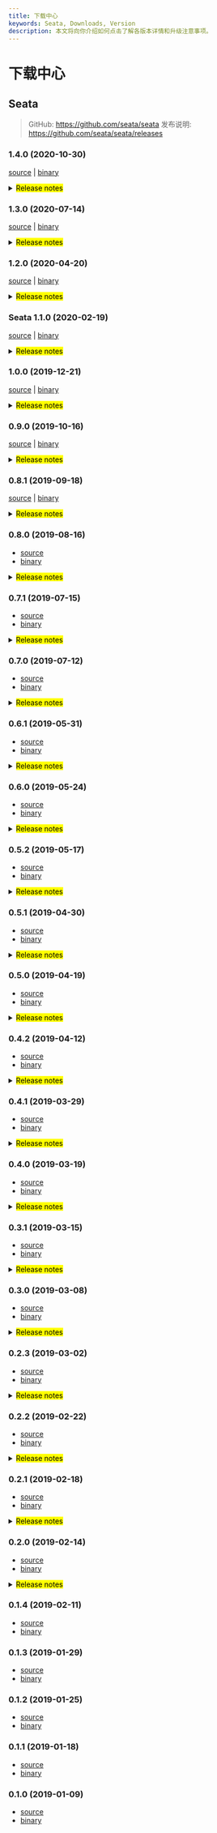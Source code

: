 ```yaml
---
title: 下载中心
keywords: Seata, Downloads, Version
description: 本文将向你介绍如何点击了解各版本详情和升级注意事项。
---
```



# 下载中心

## Seata

> GitHub: https://github.com/seata/seata 
> 发布说明: https://github.com/seata/seata/releases

### 1.4.0 (2020-10-30)

 [source](https://github.com/seata/seata/archive/v1.4.0.zip) |
 [binary](https://github.com/seata/seata/releases/download/v1.4.0/seata-server-1.4.0.zip) 

<details>
  <summary><mark>Release notes</mark></summary>


  ### Seata 1.4.0

  Seata 1.4.0 Released.

  Seata is an easy-to-use, high-performance, open source distributed transaction solution.

  The version is updated as follows:

  ### feature：

  - [[#2825](https://github.com/seata/seata/pull/2825)] support send authentication msg
  - [[#2380](https://github.com/seata/seata/pull/2380)] support yml configuration
  - [[#3191](https://github.com/seata/seata/pull/3191)] support jdbc type nclob
  - [[#2676](https://github.com/seata/seata/pull/2676)] support least active load balance
  - [[#3198](https://github.com/seata/seata/pull/3198)] spring boot support for custom config and registry type
  - [[#2806](https://github.com/seata/seata/pull/2806)] support configuring default global transaction timeoutMillis
  - [[#2941](https://github.com/seata/seata/pull/2941)] add apollo secret key configuration
  - [[#2080](https://github.com/seata/seata/pull/2080)] support ConsistentHashLoadBalance
  - [[#2950](https://github.com/seata/seata/pull/2950)] support the reentrant lock in redis module
  - [[#2913](https://github.com/seata/seata/pull/2913)] The data source proxy mode can be selected as AT or XA
  - [[#2856](https://github.com/seata/seata/pull/2856)] add FstUndoLogParser
  - [[#3076](https://github.com/seata/seata/pull/3076)] check lock in TC when use @GlobalLock

  ### bugfix：

  - [[#3214](https://github.com/seata/seata/pull/3214)] fix the 'RootContext.DEFAULT_BRANCH_TYPE' is wrong in some cases
  - [[#3129](https://github.com/seata/seata/pull/3129)] forbidding execute SQL which update pk value
  - [[#3205](https://github.com/seata/seata/pull/3205)] fix can not get boolean value in configuration
  - [[#3170](https://github.com/seata/seata/pull/3170)] the disposables tree set won't accept another Disposable with the same priority
  - [[#3180](https://github.com/seata/seata/pull/3180)] serializer fst package name error
  - [[#3178](https://github.com/seata/seata/pull/3178)] remove next line to space
  - [[#2929](https://github.com/seata/seata/pull/2929)] fix the application was configured to degrade at startup and can't be dynamically switch to upgraded
  - [[#3050](https://github.com/seata/seata/pull/3050)] fix fetch before images when delete and update statements
  - [[#2935](https://github.com/seata/seata/pull/2935)] fix saga designer bug that the property box does not switch when switching nodes
  - [[#3140](https://github.com/seata/seata/pull/3140)] fix Propagation.REQUIRES_NEW and add some comments
  - [[#3130](https://github.com/seata/seata/pull/3130)] fix some problems in the automatic data source proxy
  - [[#3148](https://github.com/seata/seata/pull/3148)] the redis lock key and the session key has conflict
  - [[#3136](https://github.com/seata/seata/pull/3136)] fix the redis pipeline
  - [[#2551](https://github.com/seata/seata/pull/2551)] Saga can't be used when the dataSource is AT's dataSourceProxy
  - [[#3073](https://github.com/seata/seata/pull/3073)] do not proxy connections without an xid
  - [[#3074](https://github.com/seata/seata/pull/3074)] There is no need to retry if the XA schema cannot find the XID
  - [[#3097](https://github.com/seata/seata/pull/3097)] fix HttpAutoConfiguration always instantiation in springboot env
  - [[#3071](https://github.com/seata/seata/pull/3071)] part of the connection is not unpacked
  - [[#3056](https://github.com/seata/seata/pull/3056)] fixed a bug that after branch deletion, there are still remaining branch lock
  - [[#3025](https://github.com/seata/seata/pull/3025)] fix the wrong package path
  - [[#3031](https://github.com/seata/seata/pull/3031)] redis locker delete lock incomplete 
  - [[#2973](https://github.com/seata/seata/pull/2973)] fix oracle database in field size over 1000
  - [[#2986](https://github.com/seata/seata/pull/2986)] fix checkstyle plugin can't exclude single file
  - [[#2910](https://github.com/seata/seata/pull/2910)] fix error registry type comment 
  - [[#2914](https://github.com/seata/seata/pull/2914)] fix branchType not cleaned when consumer is in TCC mode
  - [[#2926](https://github.com/seata/seata/pull/2926)] fastjson write undo log not parser
  - [[#2897](https://github.com/seata/seata/pull/2897)] fix jedis unlock fail 
  - [[#2918](https://github.com/seata/seata/pull/2918)] fix the isolation problem when rollback in AT mode
  - [[#2972](https://github.com/seata/seata/pull/2972)] UUIDGenerator generates duplicated id
  - [[#2932](https://github.com/seata/seata/pull/2932)] nacos-config.py script could not run with namespace
  - [[#2900](https://github.com/seata/seata/pull/2900)] ColumnUtils add escape with scheme
  - [[#2904](https://github.com/seata/seata/pull/2904)] fix getConfig cache value is 'null'
  - [[#2890](https://github.com/seata/seata/pull/2890)] fix misspelling in statelang examples
  - [[#3040](https://github.com/seata/seata/pull/3040)] fix repeated commit when autocommit is false
  - [[#3230](https://github.com/seata/seata/pull/3230)] fix use @EnableAutoDataSourceProxy startup failed
  - [[#2979](https://github.com/seata/seata/pull/2979)] columns of resultset integrated with sharingjdbc need to be lowercase
  - [[#3233](https://github.com/seata/seata/pull/3233)] fix Collections NPE
  - [[#3242](https://github.com/seata/seata/pull/3242)] fix batch sql getTableMeta error
  - [[#3246](https://github.com/seata/seata/pull/3246)] fix the exception when limit condition contains VariantRefExpr


  ### optimize： 

  - [[#3201](https://github.com/seata/seata/pull/3201)] no longer substring the message in rpc transmission
  - [[#3062](https://github.com/seata/seata/pull/3062)] refactor the redis session store 
  - [[#3117](https://github.com/seata/seata/pull/3117)] make log more clearly and remove the useless code
  - [[#3134](https://github.com/seata/seata/pull/3134)] optimizecodes related to Map and List
  - [[#3195](https://github.com/seata/seata/pull/3195)] optimizeXID related codes
  - [[#3200](https://github.com/seata/seata/pull/3200)] optimize rpc message when message was substring
  - [[#3186](https://github.com/seata/seata/pull/3186)] remove duplicated in string utils
  - [[#2962](https://github.com/seata/seata/pull/2962)]  @GlobalTransactional and @GlobalLock can now customize lock retry config
  - [[#3162](https://github.com/seata/seata/pull/3162)] remove repeated conditional tests
  - [[#2969](https://github.com/seata/seata/pull/2969)] Upgrade to druid 1.1.23
  - [[#3141](https://github.com/seata/seata/pull/3141)] Upgrade nacos and FastJSON dependencies
  - [[#3118](https://github.com/seata/seata/pull/3118)] Add more configuration tips in additional-spring-configuration-metadata.json
  - [[#2597](https://github.com/seata/seata/pull/2597)] judging xid status to avoid repeated processing
  - [[#3102](https://github.com/seata/seata/pull/3102)] optimize ContextCore, can be set 'Object' value
  - [[#3016](https://github.com/seata/seata/pull/3016)] refactor the redis lock string to hash
  - [[#3046](https://github.com/seata/seata/pull/3046)] remove unused code in serializer factory
  - [[#3053](https://github.com/seata/seata/pull/3053)] jedis pool adds maxtotal configuration
  - [[#3012](https://github.com/seata/seata/pull/3012)] remove set port repeatedly
  - [[#2978](https://github.com/seata/seata/pull/2978)] optimize globalCommit for mixed use of AT and TCC
  - [[#2967](https://github.com/seata/seata/pull/2967)] replace with lambda
  - [[#2968](https://github.com/seata/seata/pull/2968)] ensure that the register message is sent after RM client initialization
  - [[#2945](https://github.com/seata/seata/pull/2945)] optimize async commit and reduce one update
  - [[#2952](https://github.com/seata/seata/pull/2952)] optimize additional-spring-configuration-metadata.json
  - [[#2920](https://github.com/seata/seata/pull/2920)] optimize some grammatical errors
  - [[#2906](https://github.com/seata/seata/pull/2906)] added some configuration items to keep consistent with official documents 
  - [[#3222](https://github.com/seata/seata/pull/3222)] optimize fileListener to decrease cpu time usage
  - [[#2843](https://github.com/seata/seata/pull/2843)] Removed Reloadable from the redis/db SessionManager
  - [[#3209](https://github.com/seata/seata/pull/3209)] add more company logos


  Thanks to these contributors for their code commits. Please report an unintended omission. 

  - [slievrly](https://github.com/slievrly) 
  - [wangliang1986](https://github.com/wangliang1986) 
  - [a364176773](https://github.com/a364176773) 
  - [jsbxyyx](https://github.com/jsbxyyx)
  - [l81893521](https://github.com/l81893521)
  - [lightClouds917](https://github.com/lightClouds917)
  - [caohdgege](https://github.com/caohdgege)
  - [yujianfei1986](https://github.com/yujianfei1986)
  - [ph3636](https://github.com/ph3636)
  - [PeineLiang](https://github.com/PeineLiang)
  - [heyaping388](https://github.com/heyaping388)
  - [guang384](https://github.com/guang384)
  - [zdrjson](https://github.com/zdrjson)
  - [ITAlexSun](https://github.com/ITAlexSun)
  - [dongzl](https://github.com/dongzl)
  - [81519434](https://github.com/81519434)
  - [wangwei-yin](https://github.com/wangwei-yin)
  - [jujinghao](https://github.com/jujinghao)
  - [JRial95](https://github.com/JRial95)
  - [mxszs1](https://github.com/mxszs1)
  - [RayneHwang](https://github.com/RayneHwang)
  - [everyhook1](https://github.com/everyhook1)
  - [li469791221](https://github.com/li469791221)
  - [luorenjin](https://github.com/luorenjin)
  - [yangxb2010000](https://github.com/yangxb2010000)
  - [selfishlover](https://github.com/selfishlover)
  - [yyjgit66](https://github.com/yyjgit66)

  Also, we receive many valuable issues, questions and advices from our community. Thanks for you all.

   #### Link

   - **Seata:** https://github.com/seata/seata  
   - **Seata-Samples:** https://github.com/seata/seata-samples   
   - **Release:** https://github.com/seata/seata/releases
   - **WebSite:** https://seata.io

</details>

### 1.3.0 (2020-07-14)

 [source](https://github.com/seata/seata/archive/v1.3.0.zip) |
 [binary](https://github.com/seata/seata/releases/download/v1.3.0/seata-server-1.3.0.zip) 

<details>
  <summary><mark>Release notes</mark></summary>


  ### Seata 1.3.0

  Seata 1.3.0 Released.

  Seata is an easy-to-use, high-performance, open source distributed transaction solution.

  The version is updated as follows:

  ### feature：

  - [[#2398](https://github.com/seata/seata/pull/2398)] 支持 MySQL 多主键
  - [[#2484](https://github.com/seata/seata/pull/2484)] 支持 Redis 存储模式
  - [[#2817](https://github.com/seata/seata/pull/2817)] Saga 流程设计器 Groovy Script Task
  - [[#2646](https://github.com/seata/seata/pull/2646)] Server 支持 HikariCP 数据源
  - [[#2253](https://github.com/seata/seata/pull/2253)] 支持根据连续错误数动态升降级
  - [[#2565](https://github.com/seata/seata/pull/2565)] 支持事务注解类标注
  - [[#2510](https://github.com/seata/seata/pull/2510)] 协议新增 LZ4 压缩支持
  - [[#2622](https://github.com/seata/seata/pull/2622)] Server 支持版本检查
  - [[#2658](https://github.com/seata/seata/pull/2658)] 支持 Oracle 同一实例下不同用户的事务
  - [[#2620](https://github.com/seata/seata/pull/2620)] 支持使用 Nacos 注册中心配置 group 属性
  - [[#2699](https://github.com/seata/seata/pull/2699)] 支持 ACM 配置中心
  - [[#2509](https://github.com/seata/seata/pull/2509)] 支持 update 操作回滚所有数据列和更新列
  - [[#2584](https://github.com/seata/seata/pull/2584)] StateHandlerInterceptor 和 StateRouterInterceptor 支持 SPI 
  - [[#2808](https://github.com/seata/seata/pull/2808)] Server 鉴权支持 SPI
  - [[#2616](https://github.com/seata/seata/pull/2616)] TCC 模式支持 Dubbo 和 Sofa-RPC 注解调用
  - [[#2831](https://github.com/seata/seata/pull/2831)] Saga 模式支持 jackson parser
  - [[#2554](https://github.com/seata/seata/pull/2554)] 增加 zookeeper 序列化支持
  - [[#2708](https://github.com/seata/seata/pull/2708)] 支持 array, datalink 等 JDBC 类型
  - [[#2412](https://github.com/seata/seata/pull/2412)] xid 生成支持雪花算法
  - [[#2611](https://github.com/seata/seata/pull/2611)] 支持配置缓存，去除配置中心强依赖

  ### bugfix：

  - [[#2893](https://github.com/seata/seata/pull/2893)] 修复 postgresql 表名中含 schema 取 tableMeta 错误的问题
  - [[#2887](https://github.com/seata/seata/pull/2887)] 修复 RM 接收 response 的逻辑
  - [[#2610](https://github.com/seata/seata/pull/2610)] Nacos 配置同步脚本加入Nacos权限属性控制
  - [[#2588](https://github.com/seata/seata/pull/2588)] 修复check style不通过时，无详细信息报出的问题
  - [[#2543](https://github.com/seata/seata/pull/2543)] 修复 ShutdownHook signal 无效问题
  - [[#2598](https://github.com/seata/seata/pull/2598)] 修复无法注册到 Nacos 的问题
  - [[#2618](https://github.com/seata/seata/pull/2618)] 修复 zookeeper 无法创建目录的问题
  - [[#2628](https://github.com/seata/seata/pull/2628)] 修复 delete 操作时表名加别名找不到表名问题
  - [[#2639](https://github.com/seata/seata/pull/2639)] 修复 Apollo 配置中心由于属性大小写导致的无法加载问题
  - [[#2629](https://github.com/seata/seata/pull/2629)] 修复 PostgreSQL 相同实例不同 currentSchema 导致的 resourceId 重复问题
  - [[#2659](https://github.com/seata/seata/pull/2659)] 修复 MySQL 使用 last_insert_id 获取到 undo_log id 问题
  - [[#2670](https://github.com/seata/seata/pull/2670)] 修复 Server dataSource 初始化多次的问题
  - [[#2617](https://github.com/seata/seata/pull/2617)] 修复类和方法上注解获取不正确的问题
  - [[#2603](https://github.com/seata/seata/pull/2603)] 修复无法获取 generated keys value 的问题
  - [[#2725](https://github.com/seata/seata/pull/2725)] 修复 insert 操作时主键前含有其他表达式导致的索引位置不正确的问题
  - [[#2698](https://github.com/seata/seata/pull/2698)] 修复嵌套 GlobalLock 被提前解绑的问题
  - [[#2755](https://github.com/seata/seata/pull/2755)] 修复 TCC 模式 branchCommit 和 branchRollback 抛出异常无返回值的问题
  - [[#2777](https://github.com/seata/seata/pull/2777)] 修复 rollback 重试次数设置为 0 无法回滚的问题
  - [[#2812](https://github.com/seata/seata/pull/2812)] 修复使用 shardingSphere & Seata 获取 PostgreSQL tableMeta错误的问题
  - [[#2760](https://github.com/seata/seata/pull/2760)] 修复回滚失败 failureHandler 无法抛出失败异常的问题
  - [[#2837](https://github.com/seata/seata/pull/2837)] 修复 SubStateMachineHandler 中错误的常量引用
  - [[#2839](https://github.com/seata/seata/pull/2839)] 修复 Saga 模式补偿成功业务异常丢失的问题
  - [[#2650](https://github.com/seata/seata/pull/2650)] 修复 TCC 和 Saga 模式在 AbstractConnectionProxy解析SQL的问题
  - [[#2850](https://github.com/seata/seata/pull/2850)] 修复 Saga 流程设计器导致浏览器崩溃的问题
  - [[#2868](https://github.com/seata/seata/pull/2868)] 修复找不到 AsyncEventBus 依赖的问题
  - [[#2871](https://github.com/seata/seata/pull/2871)] 修复获取 'schame'.'table' 类型 tableMeta 错误的问题
  - [[#2685](https://github.com/seata/seata/pull/2685)] 修复 Oracle insert 操作使用 sysdate 报错的问题.
  - [[#2872](https://github.com/seata/seata/pull/2872)] 修复 undo sql 中主键缺失转义符的问题
  - [[#2875](https://github.com/seata/seata/pull/2875)] 修复 ColumnUtils delEscape删除表名带 schema 转义符错误的问题.


  ### optimize： 

  - [[#2573](https://github.com/seata/seata/pull/2573)] 在随机负载均衡中使用 ThreadLocalRandom 代替 Random
  - [[#2540](https://github.com/seata/seata/pull/2540)] 重构 RPC 处理方法名和接口
  - [[#2642](https://github.com/seata/seata/pull/2642)] 优化 SofaRegistryServiceImpl 线程不安全的 double check
  - [[#2561](https://github.com/seata/seata/pull/2561)] 获取 tableMeta 逻辑统一
  - [[#2591](https://github.com/seata/seata/pull/2591)] 支持 zookeeper sessionTimeout和 connectTimeout 默认值
  - [[#2601](https://github.com/seata/seata/pull/2601)] 优化 spring-boot-starter 包结构
  - [[#2415](https://github.com/seata/seata/pull/2415)] 按照分支事务类型决定数据库操作行为
  - [[#2647](https://github.com/seata/seata/pull/2647)] 移除无用的变量
  - [[#2649](https://github.com/seata/seata/pull/2649)] 优化获取 tableMeta 的逻辑
  - [[#2652](https://github.com/seata/seata/pull/2652)] 支持 consul 自定义服务端口
  - [[#2660](https://github.com/seata/seata/pull/2660)] 优化 IdWorker 包路径
  - [[#2625](https://github.com/seata/seata/pull/2625)] Mockito.verify 代替 Mockito.doAnswer
  - [[#2666](https://github.com/seata/seata/pull/2666)] 补充使用用户 logo
  - [[#2680](https://github.com/seata/seata/pull/2680)] 优化 GlobalTransactionalInterceptor 为单例
  - [[#2683](https://github.com/seata/seata/pull/2683)] 优化 TccActionInterceptor 的日志打印
  - [[#2477](https://github.com/seata/seata/pull/2477)] 重构 RPC 客户端请求处理
  - [[#2280](https://github.com/seata/seata/pull/2280)] 重构 InsertExecutor
  - [[#2044](https://github.com/seata/seata/pull/2044)] 优化 ColumnUtils.addEscape
  - [[#2730](https://github.com/seata/seata/pull/2730)] 优化 配置中心类型校验
  - [[#2723](https://github.com/seata/seata/pull/2723)] 优化 postgreSql 获取 tableMeta 的处理逻辑
  - [[#2734](https://github.com/seata/seata/pull/2734)] 优化 postgreSql 依赖的 scope
  - [[#2749](https://github.com/seata/seata/pull/2749)] 优化 logger class 错误问题
  - [[#2751](https://github.com/seata/seata/pull/2751)] 拷贝 jdbc driver 到 docker 镜像
  - [[#2759](https://github.com/seata/seata/pull/2759)] 优化线程池线程命名风格
  - [[#2607](https://github.com/seata/seata/pull/2607)] insert 操作检查 pk 表达式支持
  - [[#2765](https://github.com/seata/seata/pull/2765)] 优化 XA 对不支持的 resource 的逻辑处理
  - [[#2771](https://github.com/seata/seata/pull/2771)] 禁用不稳定的单元测试
  - [[#2779](https://github.com/seata/seata/pull/2779)] 方法变量 ConcurrentHashMap 替换为 HashMap 
  - [[#2486](https://github.com/seata/seata/pull/2486)] 重构 RPC server 端的处理逻辑 
  - [[#2770](https://github.com/seata/seata/pull/2770)] TCC confirm 和 cancel 支持 void 返回值
  - [[#2788](https://github.com/seata/seata/pull/2788)] 优化 server 日志格式和样式
  - [[#2816](https://github.com/seata/seata/pull/2816)] 优化实例的创建逻辑
  - [[#2787](https://github.com/seata/seata/pull/2787)] 优化雪花算法中的 workId
  - [[#2776](https://github.com/seata/seata/pull/2776)] 优化字符串拼接
  - [[#2799](https://github.com/seata/seata/pull/2799)] 优化操作符
  - [[#2829](https://github.com/seata/seata/pull/2829)] 升降级检查去除加锁和异步化
  - [[#2842](https://github.com/seata/seata/pull/2842)] 优化 sql 格式
  - [[#2242](https://github.com/seata/seata/pull/2242)] 优化 PreparedStatementProxy 初始化逻辑
  - [[#2613](https://github.com/seata/seata/pull/2613)] 优化 DTO 和 typo


  非常感谢以下 contributors 的代码贡献。若有无意遗漏，请报告。  

  - [slievrly](https://github.com/slievrly) 
  - [a364176773](https://github.com/a364176773) 
  - [wangliang1986](https://github.com/wangliang1986) 
  - [jsbxyyx](https://github.com/jsbxyyx) 
  - [l81893521](https://github.com/l81893521) 
  - [objcoding](https://github.com/objcoding) 
  - [long187](https://github.com/long187) 
  - [CharmingRabbit](https://github.com/CharmingRabbit) 
  - [diguage](https://github.com/diguage) 
  - [helloworlde](https://github.com/helloworlde) 
  - [chenxi-null](https://github.com/chenxi-null) 
  - [ph3636](https://github.com/ph3636) 
  - [xianlaioy](https://github.com/xianlaioy) 
  - [qq925716471](https://github.com/qq925716471) 
  - [horoc](https://github.com/horoc) 
  - [XavierChengZW](https://github.com/XavierChengZW) 
  - [anic](https://github.com/anic) 
  - [fxtahe](https://github.com/fxtahe) 
  - [wangwengeek](https://github.com/wangwengeek) 
  - [yangfuhai](https://github.com/yangfuhai) 
  - [PeineLiang](https://github.com/PeineLiang) 
  - [f654c32](https://github.com/f654c32) 
  - [dagmom](https://github.com/dagmom) 
  - [caohdgege](https://github.com/caohdgege) 
  - [zjinlei](https://github.com/zjinlei) 
  - [yyjgit66](https://github.com/yyjgit66) 
  - [lj2018110133](https://github.com/lj2018110133) 
  - [wxbty](https://github.com/wxbty) 
  - [hsoftxl](https://github.com/hsoftxl) 
  - [q294881866](https://github.com/q294881866) 
  - [81519434](https://github.com/81519434) 

  同时，我们收到了社区反馈的很多有价值的issue和建议，非常感谢大家。

   #### Link

   - **Seata:** https://github.com/seata/seata  
   - **Seata-Samples:** https://github.com/seata/seata-samples   
   - **Release:** https://github.com/seata/seata/releases
   - **WebSite:** https://seata.io

</details>


### 1.2.0 (2020-04-20)

 [source](https://github.com/seata/seata/archive/v1.2.0.zip) |
 [binary](https://github.com/seata/seata/releases/download/v1.2.0/seata-server-1.2.0.zip) 
<details>
  <summary><mark>Release notes</mark></summary>

  ### Seata 1.2.0

  Seata 1.2.0 发布。

  Seata 是一款开源的分布式事务解决方案，提供高性能和简单易用的分布式事务服务。

  此版本更新如下：

  ### feature：
  - [[#2381](https://github.com/seata/seata/pull/2381)] 支持 XA 事务模式
  - [[#2206](https://github.com/seata/seata/pull/2206)] 支持 REQUIRED、REQUIRES_NEW、SUPPORTS 和 NOT_SUPPORTED 事务传播模式
  - [[#2112](https://github.com/seata/seata/pull/2112)] 支持 SQL 的批量更新和批量删除
  - [[#2275](https://github.com/seata/seata/pull/2275)] TCC 模式支持 HSF 调用
  - [[#2108](https://github.com/seata/seata/pull/2108)] 支持 zip、bzip2、7z 压缩
  - [[#2328](https://github.com/seata/seata/pull/2328)] server 支持 mysql5.x 和 mysql8.x 类隔离加载        
  - [[#2367](https://github.com/seata/seata/pull/2367)] 支持 Nacos 1.2 权限配置
  - [[#2359](https://github.com/seata/seata/pull/2359)] 支持 NEVER、MANDATORY 事务传播模式 和 事务挂起恢复 API
  - [[#2418](https://github.com/seata/seata/pull/2418)] 支持 fst 序列化
  - [[#2135](https://github.com/seata/seata/pull/2135)] 支持 SPI 定义 scope
  - [[#2370](https://github.com/seata/seata/pull/2370)] 支持 failureHandler 从 Spring 容器注入
  - [[#2481](https://github.com/seata/seata/pull/2481)] 支持数据库连接池的 max-wait 配置
  - [[#2379](https://github.com/seata/seata/pull/2379)] 支持使用 Nacos 注册服务时自定义服务名
  - [[#2308](https://github.com/seata/seata/pull/2308)] 增加 Saga 模式是否注册分支的开关
  - [[#2301](https://github.com/seata/seata/pull/2301)] 支持 postgresql 的 default 和 nextval 语法支持


  ### bugfix：
  - [[#2575](https://github.com/seata/seata/pull/2575)] 修复 executeBatch 无法获取 targetSql 问题
  - [[#2283](https://github.com/seata/seata/pull/2283)] 修复 oracle 获取 tableMeta 失败问题
  - [[#2312](https://github.com/seata/seata/pull/2312)] 修复 SeataDataSourceBeanPostProcessor 启动判断条件
  - [[#2309](https://github.com/seata/seata/pull/2309)] 修复数据库 timestamp 类型反序列化丢失 nano 精度问题
  - [[#2292](https://github.com/seata/seata/pull/2292)] 修复一些未转驼峰风格的配置项
  - [[#2306](https://github.com/seata/seata/pull/2306)] 修复 maven-enforcer-plugin 打包版本的限制
  - [[#2287](https://github.com/seata/seata/pull/2287)] 修复全局锁重试时 connection context 未移除问题
  - [[#2361](https://github.com/seata/seata/pull/2361)] 修复错误的配置项名称
  - [[#2333](https://github.com/seata/seata/pull/2333)] 修复由于脏写导致回滚失败错误的日志输出
  - [[#2390](https://github.com/seata/seata/pull/2390)] 修复同步脚本中配置项对于含有空格的处理
  - [[#2408](https://github.com/seata/seata/pull/2408)] 修复 postgresql undo_log 建表脚本缺少 sequence
  - [[#2391](https://github.com/seata/seata/pull/2391)] 修复获取配置异常导致的 CPU 飙升问题
  - [[#2427](https://github.com/seata/seata/pull/2427)] 修复 debug时 调用StringUtils.toString(o) 栈溢出问题
  - [[#2384](https://github.com/seata/seata/pull/2384)] 修复 Saga模式 StateMachineRepository#getStateMachineById 方法会覆盖内存中缓存的最新版本的状态机定义问题
  - [[#2323](https://github.com/seata/seata/pull/2323)] 修复数据源自动代理问题
  - [[#2466](https://github.com/seata/seata/pull/2466)] 修复文件存储模式多线程变量可见性问题
  - [[#2349](https://github.com/seata/seata/pull/2349)] 修复批量 insert 不同主键类型检查
  - [[#2479](https://github.com/seata/seata/pull/2479)] 修复postgresql schema 非小写问题
  - [[#2449](https://github.com/seata/seata/pull/2449)] 修复 server 启动时无法获取表结构问题
  - [[#2505](https://github.com/seata/seata/pull/2505)] 修复 session store 路径判断条件
  - [[#2456](https://github.com/seata/seata/pull/2456)] 修复 server 极端异常情况下编码错误问题
  - [[#2495](https://github.com/seata/seata/pull/2495)] 修复 NPE 和减少lockKey 为 null 时的分支注册请求
  - [[#2490](https://github.com/seata/seata/pull/2490)] 修复 RpcContext.addResource 参数为 null 的处理判断
  - [[#2419](https://github.com/seata/seata/pull/2419)] 修复 http 部分的集成测试失败问题
  - [[#2535](https://github.com/seata/seata/pull/2535)] 修复 config.txt 中错误的配置名称
  - [[#2524](https://github.com/seata/seata/pull/2524)] 修复客户端注册服务名配置冗余导致的配置不一致问题
  - [[#2473](https://github.com/seata/seata/pull/2473)] 修复文件存储模式刷盘条件的判断逻辑
  - [[#2455](https://github.com/seata/seata/pull/2455)] 修复子模块下无法执行copyright 和 checkstyle maven 插件问题


  ### optimize： 
  - [[#2409](https://github.com/seata/seata/pull/2409)] 当 undolog 和 lockKey 为空时减少不必要的db 和 server 交互
  - [[#2329](https://github.com/seata/seata/pull/2329)] 按照不同的存储模式重构抽象相关逻辑
  - [[#2354](https://github.com/seata/seata/pull/2354)] 优化 spring cloud config 不支持 listener 的逻辑
  - [[#2320](https://github.com/seata/seata/pull/2320)] 优化 protostuff 和 kryo 序列化 timestamp 类型的逻辑，提升序列化性能
  - [[#2307](https://github.com/seata/seata/pull/2307)] 优化事务模式切换时的事务上下文逻辑
  - [[#2364](https://github.com/seata/seata/pull/2364)] 优化启动时不必要的类初始化加载
  - [[#2368](https://github.com/seata/seata/pull/2368)] 增加zk 作为注册中心和配置中心缺少的配置属性
  - [[#2351](https://github.com/seata/seata/pull/2351)] 增加获取本地全局事务状态的接口
  - [[#2529](https://github.com/seata/seata/pull/2529)] 优化 druid 连接池参数
  - [[#2288](https://github.com/seata/seata/pull/2288)] 忽略 mock 测试部分的单元测试覆盖度
  - [[#2297](https://github.com/seata/seata/pull/2297)] 移除重复 pom 依赖
  - [[#2336](https://github.com/seata/seata/pull/2336)] 添加使用用户的 logo
  - [[#2348](https://github.com/seata/seata/pull/2348)] 去除重复的配置项
  - [[#2362](https://github.com/seata/seata/pull/2362)] 优化按频率打印堆栈 stackTraceLogger 的方法
  - [[#2382](https://github.com/seata/seata/pull/2382)] 优化 RegistryFactory 为单例模式 和 RegistryType 的判断逻辑
  - [[#2400](https://github.com/seata/seata/pull/2400)] 优化 UUIDGenerator 的魔数逻辑
  - [[#2397](https://github.com/seata/seata/pull/2397)] 修复 typo
  - [[#2407](https://github.com/seata/seata/pull/2407)] 修复可能导致 NPE 的逻辑
  - [[#2402](https://github.com/seata/seata/pull/2402)] 优化 RM 和 TM 的注册日志
  - [[#2422](https://github.com/seata/seata/pull/2422)] 增加文档的 script 链接
  - [[#2440](https://github.com/seata/seata/pull/2440)] 优化联系我们和启动日志
  - [[#2445](https://github.com/seata/seata/pull/2445)] 优化 kryo 和 fst 的注册方法
  - [[#2372](https://github.com/seata/seata/pull/2372)] 将 lock store sql 重构为 SPI 实现
  - [[#2453](https://github.com/seata/seata/pull/2453)] 优化不必要的 server 配置项
  - [[#2369](https://github.com/seata/seata/pull/2369)] 将 log store sql 重构为 SPI 实现
  - [[#2526](https://github.com/seata/seata/pull/2526)] 优化 seata-spring-boot-starter 的启动日志
  - [[#2530](https://github.com/seata/seata/pull/2530)] 移除 netty 的 connPool
  - [[#2489](https://github.com/seata/seata/pull/2489)] 优化 exceptionHandler 的方法签名
  - [[#2494](https://github.com/seata/seata/pull/2494)] 移除不必要的代码
  - [[#2523](https://github.com/seata/seata/pull/2523)] server 按照频率输出不正常事务的异常详细堆栈信息
  - [[#2549](https://github.com/seata/seata/pull/2549)] 优化 ZookeeperConfiguration 日志级别和异常信息不打印的问题 
  - [[#2558](https://github.com/seata/seata/pull/2558)] 规范统一 config 和 server 模块的日志
  - [[#2464](https://github.com/seata/seata/pull/2464)] 增强 Saga 状态流程设计器
  - [[#2553](https://github.com/seata/seata/pull/2553)] 增加使用同步脚本的一些说明

  Thanks to these contributors for their code commits. Please report an unintended omission.  
  - [slievrly](https://github.com/slievrly) 
  - [a364176773](https://github.com/a364176773) 
  - [ph3636](https://github.com/ph3636) 
  - [lightClouds917](https://github.com/lightClouds917) 
  - [l81893521](https://github.com/l81893521) 
  - [jsbxyyx](https://github.com/jsbxyyx) 
  - [objcoding](https://github.com/objcoding) 
  - [CharmingRabbit](https://github.com/CharmingRabbit) 
  - [xingfudeshi](https://github.com/xingfudeshi) 
  - [lovepoem](https://github.com/lovepoem) 
  - [SevenSecondsOfMemory](https://github.com/SevenSecondsOfMemory ) 
  - [zjinlei](https://github.com/zjinlei) 
  - [ggndnn](https://github.com/ggndnn) 
  - [tauntongo](https://github.com/tauntongo) 
  - [threefish](https://github.com/threefish) 
  - [helloworlde](https://github.com/helloworlde) 
  - [long187](https://github.com/long187) 
  - [jaspercloud](https://github.com/jaspercloud) 
  - [dk-lockdown](https://github.com/dk-lockdown) 
  - [wxbty](https://github.com/wxbty) 
  - [sharajava](https://github.com/sharajava) 
  - [ppj19891020](https://github.com/ppj19891020) 
  - [YuKongEr](https://github.com/YuKongEr) 
  - [Zh1Cheung](https://github.com/Zh1Cheung) 
  - [wangwei-ying](https://github.com/wangwei-ying) 
  - [mxszs](https://github.com/mxszs) 
  - [q294881866](https://github.com/q294881866)  
  - [HankDevelop](https://github.com/HankDevelop)  

  Also, we receive many valuable issues, questions and advices from our community. Thanks for you all.

   #### Link
   - **Seata:** https://github.com/seata/seata  
   - **Seata-Samples:** https://github.com/seata/seata-samples   
   - **Release:** https://github.com/seata/seata/releases
   - **WebSite:** https://seata.io

</details>


### Seata 1.1.0 (2020-02-19)

 [source](https://github.com/seata/seata/archive/v1.1.0.zip) | 
 [binary](https://github.com/seata/seata/releases/download/v1.1.0/seata-server-1.1.0.zip)
<details>
    <summary><mark>Release notes</mark></summary>

Seata 1.1.0 发布。

Seata 是一款开源的分布式事务解决方案，提供高性能和简单易用的分布式事务服务。

此版本更新如下：

### feature：
- [[#2200](https://github.com/seata/seata/pull/2200)] 支持 postgresql (业务侧和 TC server) 
- [[#1746](https://github.com/seata/seata/pull/1746)] 支持 httpClient 自动集成
- [[#2240](https://github.com/seata/seata/pull/2240)] 支持自定义 Saga 恢复策略超时时间
- [[#1693](https://github.com/seata/seata/pull/1693)] 支持 druid 类隔离加载，隔离中间件和业务侧的 druid 使用
- [[#2245](https://github.com/seata/seata/pull/2245)] 支持 zookeeper 鉴权
- [[#2239](https://github.com/seata/seata/pull/2239)] 支持 dubbo 2.7.4+
- [[#2203](https://github.com/seata/seata/pull/2203)] 支持 nacos 配置中心设置 group 属性
- [[#2086](https://github.com/seata/seata/pull/2086)] 支持 apollo 配置中心设置 namespace 属性
- [[#2106](https://github.com/seata/seata/pull/2106)] 支持 FastThreadLocalContextCore 存储事务上下文
- [[#1703](https://github.com/seata/seata/pull/1703)] 支持 sql parser SPI，提供 druid sql parser
- [[#2151](https://github.com/seata/seata/pull/2151)] 支持 Saga 模式跳过成功分支事务的 report


### bugfix：
- [[#2270](https://github.com/seata/seata/pull/2270)] 修复 worker size 不支持枚举配置和其他配置问题
- [[#2258](https://github.com/seata/seata/pull/2258)] 修复 channelHandler 重连时 not sharable 问题
- [[#2261](https://github.com/seata/seata/pull/2261)] 修复定时任务启动但 ApplicationContext 未刷新问题
- [[#2262](https://github.com/seata/seata/pull/2262)] 修复 nacos 初始化脚本设置 group 错误问题
- [[#2249](https://github.com/seata/seata/pull/2249)] 修复 Saga 模式注册分支失败状态机状态错误问题
- [[#2126](https://github.com/seata/seata/pull/2126)] 修复表名和列名转义符错误问题
- [[#2234](https://github.com/seata/seata/pull/2234)] 修复使用 fastjson 反序列化 bigint 错误问题
- [[#2237](https://github.com/seata/seata/pull/2237)] 修复 DefaultCoordinatorTest 在 wins 测试错误问题
- [[#2233](https://github.com/seata/seata/pull/2233)] 修复使用 fastjson 忽略 tableMeta 失效问题
- [[#2172](https://github.com/seata/seata/pull/2172)] 修复使用 SpringCloudConfig 配置中心无法读取配置问题
- [[#2217](https://github.com/seata/seata/pull/2217)] 修复 seata-spring-boot-starter 错误配置名称
- [[#2219](https://github.com/seata/seata/pull/2219)] 修复 seata-spring-boot-starter 读取disableGlobalTransaction 配置错误问题
- [[#2187](https://github.com/seata/seata/pull/2187)] 修复有相同数据依赖的不同事务分支路由到不同server时回滚顺序错误问题
- [[#2175](https://github.com/seata/seata/pull/2175)] 修复 server direct buffer OOM 问题
- [[#2210](https://github.com/seata/seata/pull/2210)] 修复二阶段 commit 和 rollback 重试超时 globalSession 无法删除问题
- [[#2179](https://github.com/seata/seata/pull/2179)] 修复 redis 注册中心 db 属性转型错误问题
- [[#2192](https://github.com/seata/seata/pull/2192)] 修复 eureka getHostName() 返回 ipAddress 问题
- [[#2198](https://github.com/seata/seata/pull/2198)] 修复 rollback 超时无法自动删除全局锁问题
- [[#2167](https://github.com/seata/seata/pull/2167)] 修复 Saga 异步执行返回相同 id 问题
- [[#2185](https://github.com/seata/seata/pull/2185)] 修复 server 启动时 kubernetes 的判断条件
- [[#2145](https://github.com/seata/seata/pull/2145)] 修复 Saga 模式重试成功上报状态错误问题
- [[#2113](https://github.com/seata/seata/pull/2113)] 修复分支 rollback 失败触发多个 TC 重试导致的并发异常


### optimize： 
- [[#2255](https://github.com/seata/seata/pull/2255)] 优化配置项的默认配置值
- [[#2230](https://github.com/seata/seata/pull/2230)] 统一配置项命名风格和保持 seata-all 和 spring boot starter相同默认值
- [[#1935](https://github.com/seata/seata/pull/1935)] 重构 client 和 server RPC
- [[#2215](https://github.com/seata/seata/pull/2215)] 优化 Saga 模式的超时处理 
- [[#2227](https://github.com/seata/seata/pull/2227)] 分离 TC In/Outbound 接口 
- [[#2033](https://github.com/seata/seata/pull/2033)] DefaultRemotingParser 逻辑优化
- [[#1688](https://github.com/seata/seata/pull/1688)] 减少客户端无用依赖
- [[#2134](https://github.com/seata/seata/pull/2134)] 按照事务模式区分 TC 逻辑重构
- [[#2224](https://github.com/seata/seata/pull/2224)] 优化 ContextCoreLoader 代码风格
- [[#2171](https://github.com/seata/seata/pull/2171)] 优化配置初始化同步脚本和添加使用说明
- [[#2208](https://github.com/seata/seata/pull/2208)] 使用 SPI LoadLevel name 代替 getDbType 接口方法
- [[#2182](https://github.com/seata/seata/pull/2182)] 优化 seata-spring-boot-starter 前缀判断逻辑
- [[#2211](https://github.com/seata/seata/pull/2211)] 优化 RootContext 代码风格
- [[#2140](https://github.com/seata/seata/pull/2140)] 优化 GzipUtil 代码风格
- [[#2209](https://github.com/seata/seata/pull/2209)] 重构 seata-discovery 模块，增加可读性
- [[#2055](https://github.com/seata/seata/pull/2055)] 使用 SPI 重构 tableMetaCache 和 undoLogManager
- [[#2184](https://github.com/seata/seata/pull/2184)] 重构 seata-config 模块，增加可读性
- [[#2095](https://github.com/seata/seata/pull/2095)] 重构数据源自动代理，区分 jdk 和 cglib 代理属性设置
- [[#2178](https://github.com/seata/seata/pull/2178)] Saga 状态机设计器添加默认 catch 节点
- [[#2103](https://github.com/seata/seata/pull/2103)] 优化 tcc 模块代码，增加可读性
- [[#2125](https://github.com/seata/seata/pull/2125)] 修改 MySQL recognizer package 路径
- [[#2176](https://github.com/seata/seata/pull/2176)] 修复 typos
- [[#2156](https://github.com/seata/seata/pull/2156)] 重构 sqlparser druid 名称为常量
- [[#2170](https://github.com/seata/seata/pull/2170)] 增加 seata common 模块的单测覆盖率
- [[#2139](https://github.com/seata/seata/pull/2139)] 优雅关闭 resources
- [[#2097](https://github.com/seata/seata/pull/2097)] 将 codec 模块重命名为 serializer 模块
- [[#2159](https://github.com/seata/seata/pull/2159)] 优化 spring 模块代码风格，增加可读性
- [[#2036](https://github.com/seata/seata/pull/2036)] 优化 Dubbo parser 逻辑
- [[#2062](https://github.com/seata/seata/pull/2062)] 优化 seata-rm-datasource 模块代码风格，增加可读性
- [[#2146](https://github.com/seata/seata/pull/2146)] 优化日志输出字符拼接
- [[#2038](https://github.com/seata/seata/pull/2038)] 优化 common 模块代码风格，增加可读性 
- [[#2120](https://github.com/seata/seata/pull/2120)] 修复 typos 
- [[#2078](https://github.com/seata/seata/pull/2078)] 增加 oracle table meta cache 单测覆盖度
- [[#2115](https://github.com/seata/seata/pull/2115)] 修复 typos
- [[#2099](https://github.com/seata/seata/pull/2099)] 优化 tm 模块代码风格，增加可读性

非常感谢以下 contributors 的代码贡献。若有无意遗漏，请报告。

- [slievrly](https://github.com/slievrly) 
- [xingfudeshi](https://github.com/xingfudeshi)   
- [objcoding](https://github.com/objcoding)   
- [long187](https://github.com/long187)   
- [zjinlei](https://github.com/zjinlei)   
- [ggndnn](https://github.com/ggndnn)  
- [lzf971107](https://github.com/lzf971107)    
- [CvShrimp](https://github.com/CvShrimp)   
- [l81893521](https://github.com/l81893521)   
- [ph3636](https://github.com/ph3636)   
- [koonchen](https://github.com/koonchen)   
- [leizhiyuan](https://github.com/leizhiyuan)   
- [a364176773](https://github.com/a364176773)   
- [caioguedes](https://github.com/caioguedes)   
- [helloworlde](https://github.com/helloworlde)   
- [wxbty](https://github.com/wxbty)    
- [bao-hp](https://github.com/bao-hp)   
- [guojingyinan219](https://github.com/guojingyinan219)   
- [CharmingRabbit](https://github.com/CharmingRabbit)   
- [jaspercloud](https://github.com/jaspercloud)   
- [jsbxyyx](https://github.com/jsbxyyx)   

同时，我们收到了社区反馈的很多有价值的issue和建议，非常感谢大家。

**常用链接**   

**Seata**: https://github.com/seata/seata   
**Seata-Samples**: https://github.com/seata/seata-samples   
**Release**: https://github.com/seata/seata/releases   
**Seata 官网**: https://seata.io/zh-cn/
</details>

 ### 1.0.0 (2019-12-21)
 [source](https://github.com/seata/seata/archive/v1.0.0.zip) | 
 [binary](https://github.com/seata/seata/releases/download/v1.0.0/seata-server-1.0.0.zip)
<details>
    <summary><mark>Release notes</mark></summary>

   ### Seata 1.0.0 GA版本重磅发布
   Seata 1.0.0 GA版本重磅发布。

   Seata 是一款开源的分布式事务解决方案，提供高性能和简单易用的分布式事务服务。
    
   此版本更新如下：

​      

   ### feature：
   - [[#1966](https://github.com/seata/seata/pull/1966)] 增加client端单条消息发送方式
   - [[#2004](https://github.com/seata/seata/pull/2004)] 增加配置中心配置同步脚本
   - [[#1997](https://github.com/seata/seata/pull/1997)] 提供图像生成工具便于查看Saga状态机执行路径
   - [[#1992](https://github.com/seata/seata/pull/1992)] 支持动态降级
   - [[#1898](https://github.com/seata/seata/pull/1898)] 支持动态配置
   - [[#1983](https://github.com/seata/seata/pull/1983)] 支持hessian序列化
   - [[#1960](https://github.com/seata/seata/pull/1960)] 提供基于GGEditor的可视化图形Saga状态机设计器
   - [[#1900](https://github.com/seata/seata/pull/1900)] Saga状态语言支持重试服务
   - [[#1885](https://github.com/seata/seata/pull/1885)] 增加Docker image构建配置
   - [[#1914](https://github.com/seata/seata/pull/1914)] 支持Oracle exists表达式
   - [[#1878](https://github.com/seata/seata/pull/1878)] 支持Mysql exists表达式
   - [[#1871](https://github.com/seata/seata/pull/1871)] 适配springcloud-alibaba-seata自动配置
   - [[#1844](https://github.com/seata/seata/pull/1844)] Saga状态机支持异步调用服务
   - [[#1742](https://github.com/seata/seata/pull/1742)] 增加seata-spring-boot-starter
   - [[#1460](https://github.com/seata/seata/pull/1460)] 支持gzip压缩
   - [[#1492](https://github.com/seata/seata/pull/1492)] 支持grpc事务自动传递和绑定

   ### bugfix：
   - [[#2066](https://github.com/seata/seata/pull/2066)] 修复初始化eureka client线程安全问题
   - [[#2059](https://github.com/seata/seata/pull/2059)] 修复异步回滚线程导致重复回滚问题
   - [[#2050](https://github.com/seata/seata/pull/2050)] 修复监听不存在的配置导致空指针
   - [[#2053](https://github.com/seata/seata/pull/2053)] 修复Insert的表名为关键字,无法构建前置镜像
   - [[#2054](https://github.com/seata/seata/pull/2054)] 修复状态为Rollbacking的事务无法被检测出
   - [[#2043](https://github.com/seata/seata/pull/2043)] 修复使用druid-spring-boot-starter动态代理失败
   - [[#1668](https://github.com/seata/seata/pull/1668)] 修复sql语句转义符号问题
   - [[#2029](https://github.com/seata/seata/pull/2029)] 修复seata-spring-boot-starter无效
   - [[#2037](https://github.com/seata/seata/pull/2037)] 修复mysql连接无法自动释放
   - [[#2032](https://github.com/seata/seata/pull/2032)] 修复Etcd3配置错误
   - [[#1929](https://github.com/seata/seata/pull/1929)] 修复元数据有可能出现重复缓存
   - [[#1996](https://github.com/seata/seata/pull/1996)] 修复小部分情况下无法代理数据源
   - [[#2001](https://github.com/seata/seata/pull/2001)] 移除无效jvm参数
   - [[#1984](https://github.com/seata/seata/pull/1984)] 修复预设容器环境变量问题，替换基础镜像
   - [[#1978](https://github.com/seata/seata/pull/1978)] 修复在windows下FileTransactionStoreManager单元测试无法通过
   - [[#1953](https://github.com/seata/seata/pull/1953)] 修复在小部分情况下获取表元数据失败
   - [[#1973](https://github.com/seata/seata/pull/1973)] 修复容器下无法获取server端口
   - [[#1905](https://github.com/seata/seata/pull/1905)] 解决lock_key长度问题
   - [[#1927](https://github.com/seata/seata/pull/1927)] 修复SPI有可能加载私有类
   - [[#1961](https://github.com/seata/seata/pull/1961)] 修复CI日志过长问题
   - [[#1893](https://github.com/seata/seata/pull/1893)] 修复Saga模式不会删除分支信息问题
   - [[#1932](https://github.com/seata/seata/pull/1932)] 修复构建Docker镜像时环境不匹配
   - [[#1912](https://github.com/seata/seata/pull/1912)] 修复部分异常日志打印不完整
   - [[#1917](https://github.com/seata/seata/pull/1917)] 修复CI部分测试用例出现空指针异常
   - [[#1909](https://github.com/seata/seata/pull/1909)] 修复xid类型为空导致空指针
   - [[#1902](https://github.com/seata/seata/pull/1902)] 修复回滚时如遇不支持的数据库出现空指针
   - [[#1789](https://github.com/seata/seata/pull/1789)] 修复xid header大小写问题
   - [[#1889](https://github.com/seata/seata/pull/1889)] 修复TCC下分支注册导致线程挂起
   - [[#1813](https://github.com/seata/seata/pull/1813)] 修复部分情况TCC不支持跨服务
   - [[#1825](https://github.com/seata/seata/pull/1825)] 修复并发情况下事务状态不一致
   - [[#1850](https://github.com/seata/seata/pull/1850)] 修复Server重启时sessionId未重置
   - [[#1879](https://github.com/seata/seata/pull/1879)] 修复jdbc传入空参数导致异常
   - [[#1874](https://github.com/seata/seata/pull/1874)] 修复部分情况下Channel关闭的问题
   - [[#1863](https://github.com/seata/seata/pull/1863)] 修复Other类型无法序列化
   - [[#1837](https://github.com/seata/seata/pull/1837)] 修复saga ExpressionEvaluator不支持空值
   - [[#1810](https://github.com/seata/seata/pull/1810)] 修复saga状态机无法保存并提供状态日志查询
   - [[#1834](https://github.com/seata/seata/pull/1834)] 修复StateInstance无法记录输出参数
   - [[#1856](https://github.com/seata/seata/pull/1856)] 修复protostuff undo log获取默认content
   - [[#1845](https://github.com/seata/seata/pull/1845)] 修复分支提交失败, 导致空指针异常
   - [[#1858](https://github.com/seata/seata/pull/1858)] 修复分布式事务不生效
   - [[#1846](https://github.com/seata/seata/pull/1846)] 修复并发下增加监听器异常
   - [[#1839](https://github.com/seata/seata/pull/1839)] 修复重复加锁
   - [[#1768](https://github.com/seata/seata/pull/1768)] 修复设置数据库连接参数useInformationSchema为true无法获取元数据
   - [[#1796](https://github.com/seata/seata/pull/1796)] 修复回滚时异常判断不完整
   - [[#1805](https://github.com/seata/seata/pull/1805)] 修复连接代理和prepareStatement未在全局事务管理下
   - [[#1780](https://github.com/seata/seata/pull/1780)] 修复Oracle无法执行select for update语句
   - [[#1802](https://github.com/seata/seata/pull/1802)] 部分方法修改HashMap为LinkedHashMap
   - [[#1793](https://github.com/seata/seata/pull/1793)] 修复多数据源下无法自动代理
   - [[#1788](https://github.com/seata/seata/pull/1788)] 修复Mysql无法获取主键值
   - [[#1764](https://github.com/seata/seata/pull/1764)] 修复Jdk11下远程地址为空
   - [[#1778](https://github.com/seata/seata/pull/1778)] 修复单元测试未清空测试资源
   - [[#1777](https://github.com/seata/seata/pull/1777)] 修复DeleteExecutor未根据数据库类型来构建前置镜像

   ### optimize： 
   - [[#2068](https://github.com/seata/seata/pull/2068)] 优化数据库连接获取
   - [[#2056](https://github.com/seata/seata/pull/2056)] 移除代码中非java doc注释
   - [[#1775](https://github.com/seata/seata/pull/1775)] 优化分支事务回滚日志输出频率
   - [[#2000](https://github.com/seata/seata/pull/2000)] 统一归类初始化脚本
   - [[#2007](https://github.com/seata/seata/pull/2007)] 提高common模块单元测试覆盖率
   - [[#1969](https://github.com/seata/seata/pull/1969)] 增加Docker-Compose, Kubernetes, Helm脚本
   - [[#1967](https://github.com/seata/seata/pull/1967)] 增加Docker file
   - [[#2018](https://github.com/seata/seata/pull/2018)] 优化ConfigFuture
   - [[#2020](https://github.com/seata/seata/pull/2020)] 优化saga日志输出
   - [[#1975](https://github.com/seata/seata/pull/1975)] 扁平化saga嵌套事务
   - [[#1980](https://github.com/seata/seata/pull/1980)] 分支注册时显示applicationId
   - [[#1994](https://github.com/seata/seata/pull/1994)] 修改zookeeper根路径配置名称
   - [[#1990](https://github.com/seata/seata/pull/1990)] 增加netty配置常量
   - [[#1979](https://github.com/seata/seata/pull/1979)] 优化select for update识别器
   - [[#1957](https://github.com/seata/seata/pull/1957)] 获取关键字检查对象改为SPI的方法
   - [[#1956](https://github.com/seata/seata/pull/1956)] 找不到有效服务时,提示更加友好
   - [[#1958](https://github.com/seata/seata/pull/1958)] 支持将设计器的JSON转换成状态机标准JSON
   - [[#1951](https://github.com/seata/seata/pull/1951)] 增加使用企业logo
   - [[#1950](https://github.com/seata/seata/pull/1950)] 优化异步提交时日志的缺失
   - [[#1931](https://github.com/seata/seata/pull/1931)] nacos-config.py支持namespace
   - [[#1938](https://github.com/seata/seata/pull/1938)] 优化批量插入和批量更新
   - [[#1930](https://github.com/seata/seata/pull/1930)] 减少HashMap初始化大小
   - [[#1919](https://github.com/seata/seata/pull/1919)] 强制代码风格检查
   - [[#1918](https://github.com/seata/seata/pull/1918)] 优化单元测试抛出的异常
   - [[#1911](https://github.com/seata/seata/pull/1911)] 优化部分注释
   - [[#1920](https://github.com/seata/seata/pull/1920)] 使用迭代器来移除过期Future
   - [[#1907](https://github.com/seata/seata/pull/1907)] 优化UndoExecutorFactory获取实例的方式
   - [[#1903](https://github.com/seata/seata/pull/1903)] 增加批量查询分支事务
   - [[#1910](https://github.com/seata/seata/pull/1910)] 优化部分方法缺少@override
   - [[#1906](https://github.com/seata/seata/pull/1906)] 初始化时增加非正常退出日志
   - [[#1897](https://github.com/seata/seata/pull/1897)] 移除clientTest单元测试
   - [[#1883](https://github.com/seata/seata/pull/1883)] 优化SQLRecognizer, UndoExecutor代码结构
   - [[#1890](https://github.com/seata/seata/pull/1890)] 格式化部分saga代码
   - [[#1798](https://github.com/seata/seata/pull/1798)] 提高部分方法format效率
   - [[#1884](https://github.com/seata/seata/pull/1884)] 封装关闭资源的方法
   - [[#1869](https://github.com/seata/seata/pull/1869)] 增加当成功时,可以关闭分支汇报参数
   - [[#1842](https://github.com/seata/seata/pull/1842)] 增加部分初始化脚本
   - [[#1838](https://github.com/seata/seata/pull/1838)] 简化配置
   - [[#1866](https://github.com/seata/seata/pull/1866)] 优化TC日志输出
   - [[#1867](https://github.com/seata/seata/pull/1867)] 优化seata-spring-boot-starter
   - [[#1817](https://github.com/seata/seata/pull/1817)] 增加tm单元测试
   - [[#1823](https://github.com/seata/seata/pull/1823)] 减少db的访问次数
   - [[#1835](https://github.com/seata/seata/pull/1835)] Saga事务模版增加重新加载事务方法
   - [[#1861](https://github.com/seata/seata/pull/1861)] 优化当主键不存在时日志输出
   - [[#1836](https://github.com/seata/seata/pull/1836)] 修改IsPersist属性类型为Boolean
   - [[#1824](https://github.com/seata/seata/pull/1824)] 移除部分过期的Jvm11参数
   - [[#1820](https://github.com/seata/seata/pull/1820)] 修改部分代码风格
   - [[#1806](https://github.com/seata/seata/pull/1806)] 格式化错误日志
   - [[#1815](https://github.com/seata/seata/pull/1815)] 更新codecov.yml
   - [[#1811](https://github.com/seata/seata/pull/1811)] 适配codecov配置
   - [[#1799](https://github.com/seata/seata/pull/1799)] 移除没用的同步锁
   - [[#1674](https://github.com/seata/seata/pull/1674)] 增加Rm单元测试覆盖率
   - [[#1710](https://github.com/seata/seata/pull/1710)] NamedThreadFactory增加计数器
   - [[#1790](https://github.com/seata/seata/pull/1790)] 格式化Eureka实例id
   - [[#1760](https://github.com/seata/seata/pull/1760)] put message to logQueue
   - [[#1787](https://github.com/seata/seata/pull/1787)] 优化rpc通信日志可读性
   - [[#1786](https://github.com/seata/seata/pull/1786)] 简化Eureka注册实现类代码
   - [[#1766](https://github.com/seata/seata/pull/1766)] 移除无用方法
   - [[#1770](https://github.com/seata/seata/pull/1770)] 优化String拼接方式和无用的释放锁方法

   非常感谢以下 contributors 的代码贡献。若有无意遗漏，请报告。
   - [slievrly](https://github.com/slievrly)
   - [long187](https://github.com/long187)
   - [jsbxyyx](https://github.com/jsbxyyx)
   - [l81893521](https://github.com/l81893521)
   - [helloworlde](https://github.com/helloworlde)
   - [xingfudeshi](https://github.com/xingfudeshi)
   - [zjinlei](https://github.com/zjinlei)
   - [CharmingRabbit](https://github.com/CharmingRabbit)
   - [objcoding](https://github.com/objcoding)
   - [cmonkey](https://github.com/cmonkey)
   - [lzf971107](https://github.com/lzf971107)
   - [ggndnn](https://github.com/ggndnn)
   - [lightClouds917](https://github.com/lightClouds917)
   - [ruqinhu](https://github.com/ruqinhu)
   - [yuhuangbin](https://github.com/yuhuangbin)
   - [anrror](https://github.com/anrror)
   - [a364176773](https://github.com/a364176773)
   - [caohdgege](https://github.com/caohdgege)
   - [contextshuffling](https://github.com/contextshuffling)
   - [echooymxq](https://github.com/echooymxq)
   - [github-ygy](https://github.com/github-ygy)
   - [iapplejohn](https://github.com/iapplejohn)
   - [jKill](https://github.com/jKill)
   - [Justice-love](https://github.com/Justice-love)
   - [lovepoem](https://github.com/lovepoem)
   - [niaoshuai](https://github.com/niaoshuai)
   - [ph3636](https://github.com/ph3636)
   - [wangwei-ying](https://github.com/wangwei-ying)
   - [whjjay](https://github.com/whjjay)
   - [yangfuhai](https://github.com/yangfuhai)
   - [zhongfuhua](https://github.com/zhongfuhua)
   - [lizwmaster](https://github.com/lizwmaster)

   同时，我们收到了社区反馈的很多有价值的issue和建议，非常感谢大家。

   ### 常用链接
   - **Seata:** https://github.com/seata/seata  
   - **Seata-Samples:** https://github.com/seata/seata-samples   
   - **Release:** https://github.com/seata/seata/releases

</details>

### 0.9.0 (2019-10-16)

 [source](https://github.com/seata/seata/archive/v0.9.0.zip) | 
 [binary](https://github.com/seata/seata/releases/download/v0.9.0/seata-server-0.9.0.zip)
<details>
  <summary><mark>Release notes</mark></summary>

   ### Seata 0.9.0   
   Seata 0.9.0 正式发布。

   Seata 是一款开源的分布式事务解决方案，提供高性能和简单易用的分布式事务服务。

   此版本更新如下：
    

   #### feature：
   - [[#1608](https://github.com/seata/seata/pull/1608)] 长事务解决方案: Saga 模式（基于状态机实现）
   - [[#1625](https://github.com/seata/seata/pull/1625)] 支持自定义配置和注册中心类型
   - [[#1656](https://github.com/seata/seata/pull/1656)] 支持 spring cloud config 配置中心
   - [[#1689](https://github.com/seata/seata/pull/1689)] 支持 -e 启动参数，用于指定环境名称
   - [[#1739](https://github.com/seata/seata/pull/1739)] 支持 TM commit 或rollback 失败时的重试


   #### bugfix：
   - [[#1605](https://github.com/seata/seata/pull/1605)] 修复对象锁和全局锁可能造成的死锁和优化锁的粒度
   - [[#1685](https://github.com/seata/seata/pull/1685)] 修复db存储类异常被忽略的问题
   - [[#1691](https://github.com/seata/seata/pull/1691)] 修复 DruidDataSourceWrapper 反射问题
   - [[#1699](https://github.com/seata/seata/pull/1699)] 修复 mysql 和 oracle 中 'in' 和 'between' 在 where 条件的支持
   - [[#1713](https://github.com/seata/seata/pull/1713)] 修复 LockManagerTest.concurrentUseAbilityTest 中的测试条件
   - [[#1720](https://github.com/seata/seata/pull/1720)] 修复了不能获取 oracle tableMeta 问题
   - [[#1729](https://github.com/seata/seata/pull/1729)] 修复 oracle 的批量获取问题
   - [[#1735](https://github.com/seata/seata/pull/1735)] 修复当 TM commit 或 rollback 出现网络异常无法清除 xid 的问题
   - [[#1749](https://github.com/seata/seata/pull/1749)] 修复无法获取 oracle tableMeta cache 问题
   - [[#1751](https://github.com/seata/seata/pull/1751)] 修复文件存储模式下由于hash冲突导致的锁无法释放问题
   - [[#1761](https://github.com/seata/seata/pull/1761)] 修复 oracle 在回滚时 Blob 或 Clob null 值回滚失败问题
   - [[#1759](https://github.com/seata/seata/pull/1759)] 修复 saga 模式下 service method 不支持接口类型参数问题
   - [[#1401](https://github.com/seata/seata/pull/1401)] 修复 RM 启动时第一次注册 resource 为 null 的问题

   

   #### optimize： 
   - [[#1701](https://github.com/seata/seata/pull/1701)] 移除无用的 imports
   - [[#1705](https://github.com/seata/seata/pull/1705)] 优化了一些基于 java5 的语法结构
   - [[#1706](https://github.com/seata/seata/pull/1706)] 将内部类声明为 static
   - [[#1707](https://github.com/seata/seata/pull/1707)] 使用 StandardCharsets.UTF_8 代替 utf-8 编码
   - [[#1712](https://github.com/seata/seata/pull/1712)] 抽象 undologManager 的通用方法
   - [[#1722](https://github.com/seata/seata/pull/1722)] 简化代码提高代码的可读性
   - [[#1726](https://github.com/seata/seata/pull/1726)] 格式化日志输出
   - [[#1738](https://github.com/seata/seata/pull/1738)] 增加 seata-server jvm 参数
   - [[#1743](https://github.com/seata/seata/pull/1743)] 提高批量打印日志的性能
   - [[#1747](https://github.com/seata/seata/pull/1747)] 使用基本类型避免数据装箱
   - [[#1750](https://github.com/seata/seata/pull/1750)] 抽象 tableMetaCache 方法
   - [[#1755](https://github.com/seata/seata/pull/1755)] 提高 seata-common 模块的单测覆盖率
   - [[#1756](https://github.com/seata/seata/pull/1756)] 升级 jackson 版本防止潜在的安全漏洞
   - [[#1657](https://github.com/seata/seata/pull/1657)] 优化文件存储模式下文件 rolling 时占用较大 direct buffer的问题

   非常感谢以下 contributors 的代码贡献。若有无意遗漏，请报告。

   - [slievrly](https://github.com/slievrly)
   - [long187](https://github.com/long187)
   - [ggndnn](https://github.com/ggndnn)
   - [xingfudeshi](https://github.com/xingfudeshi)
   - [BeiKeJieDeLiuLangMao](https://github.com/BeiKeJieDeLiuLangMao)
   - [zjinlei](https://github.com/zjinlei)
   - [cmonkey](https://github.com/cmonkey)
   - [jsbxyyx](https://github.com/jsbxyyx)
   - [zaqweb](https://github.com/zaqweb)
   - [tjnettech](https://github.com/tjnettech)
   - [l81893521](https://github.com/l81893521)
   - [abel533](https://github.com/abel533)
   - [suhli](https://github.com/suhli)
   - [github-ygy](https://github.com/github-ygy)
   - [worstenemy](https://github.com/worstenemy)
   - [caioguedes](https://github.com/caioguedes)

   同时，我们收到了社区反馈的很多有价值的issue和建议，非常感谢大家。


   #### 常用链接
   - **Seata:** https://github.com/seata/seata  
   - **Seata-Samples:** https://github.com/seata/seata-samples   
   - **Release:** https://github.com/seata/seata/releases

</details>

### 0.8.1 (2019-09-18)

 [source](https://github.com/seata/seata/archive/v0.8.1.zip) |
 [binary](https://github.com/seata/seata/releases/download/v0.8.1/seata-server-0.8.1.zip)  
<details>
    <summary><mark>Release notes</mark></summary>

   ### Seata 0.8.1 

   Seata 0.8.1 正式发布。

   Seata 是一款开源的分布式事务解决方案，提供高性能和简单易用的分布式事务服务。

   此版本更新如下：


   #### feature：
   - [[#1598](https://github.com/seata/seata/pull/1598)] 支持配置文件使用绝对路径
   - [[#1617](https://github.com/seata/seata/pull/1617)] 支持配置文件名称（registry.conf） 可配置
   - [[#1418](https://github.com/seata/seata/pull/1418)] 支持 undo_log 数据的 kryo 序列化
   - [[#1489](https://github.com/seata/seata/pull/1489)] 支持 protobuf 生成插件
   - [[#1437](https://github.com/seata/seata/pull/1437)] 支持通信协议的 kryo 编解码
   - [[#1478](https://github.com/seata/seata/pull/1478)] 支持 db mock
   - [[#1512](https://github.com/seata/seata/pull/1512)] 扩展支持 mysql 和 oracle 的多种批量插入语法
   - [[#1496](https://github.com/seata/seata/pull/1496)] 支持 DataSource 的自动代理


   #### bugfix：
   - [[#1646](https://github.com/seata/seata/pull/1646)] 修复 file 存储模式的 selectForUpdate lockQuery exception
   - [[#1572](https://github.com/seata/seata/pull/1572)] 修复在oracle 小写表名时获取 tablemeta 失败问题 
   - [[#1663](https://github.com/seata/seata/pull/1663)] 修复表名为关键字获取 tablemeta 失败问题
   - [[#1666](https://github.com/seata/seata/pull/1666)] 修复数据库连接使用后的 autocommit 问题
   - [[#1643](https://github.com/seata/seata/pull/1643)] 修复 java.sql.Blob, java.sql.Clob 类型的序列化
   - [[#1628](https://github.com/seata/seata/pull/1628)] 修复 oracle 支持 ROWNUM 查询
   - [[#1552](https://github.com/seata/seata/pull/1552)] 修复当分支太大时的 BufferOverflow 问题
   - [[#1609](https://github.com/seata/seata/pull/1609)] 修复 oracle 关键字的线程安全问题
   - [[#1599](https://github.com/seata/seata/pull/1599)] 修复 mysql 关键字的线程安全问题
   - [[#1607](https://github.com/seata/seata/pull/1607)] 修复当druid版本小于1.1.3时 NoSuchMethodError
   - [[#1581](https://github.com/seata/seata/pull/1581)] 修复文件存储模式下 GlobalSession 长度计算不准确问题 
   - [[#1594](https://github.com/seata/seata/pull/1594)] 修复 nacos 配置中心的默认 namespace
   - [[#1550](https://github.com/seata/seata/pull/1550)] 修复计算 BranchSession 丢失 xidBytes 长度问题
   - [[#1558](https://github.com/seata/seata/pull/1558)] 修复 rpcMessage 的 body 字段 NPE问题
   - [[#1505](https://github.com/seata/seata/pull/1505)] 修复绑定公网注册地址server监听失败问题
   - [[#1539](https://github.com/seata/seata/pull/1539)] 修复 nacos namespace 配置项不生效
   - [[#1537](https://github.com/seata/seata/pull/1537)] 修复 nacos-config.txt 缺失 store.db.driver-class-name 配置项
   - [[#1522](https://github.com/seata/seata/pull/1522)] 修复 ProtocolV1CodecTest 中 testAll 运行中可能出现测试失败问题
   - [[#1525](https://github.com/seata/seata/pull/1525)] 修复当 getAfterImage 获取失败时，事务自动被提交问题
   - [[#1518](https://github.com/seata/seata/pull/1518)] 修复 EnhancedServiceLoader SPI 顺序加载第三方依赖失败问题
   - [[#1514](https://github.com/seata/seata/pull/1514)] 修复当缺少序列化依赖无法生成undolog并report true问题
   - [[#1445](https://github.com/seata/seata/pull/1445)] 修复 DefaultCoordinatorMetricsTest 单测失败问题
   - [[#1481](https://github.com/seata/seata/pull/1481)] 修复 TableMetaCache 在多数据源刷新失败问题

   

   #### optimize： 
   - [[#1629](https://github.com/seata/seata/pull/1629)] 优化etcd3中watcher订阅的效率
   - [[#1661](https://github.com/seata/seata/pull/1661)] 优化 global_table 中 transaction_name 长度问题
   - [[#1633](https://github.com/seata/seata/pull/1633)] 优化分支事务获取全局锁失败重复report（false）问题 
   - [[#1654](https://github.com/seata/seata/pull/1654)] 优化 slf4j 的错误使用
   - [[#1593](https://github.com/seata/seata/pull/1593)] 优化和规范化 server 的日志 
   - [[#1648](https://github.com/seata/seata/pull/1648)] 优化 transaction_name 在建表时的长度
   - [[#1576](https://github.com/seata/seata/pull/1576)] 消除重排序对 session 异步提交的影响 
   - [[#1618](https://github.com/seata/seata/pull/1618)] 优化 undolog manager 和 修复oracle undolog 的删除
   - [[#1469](https://github.com/seata/seata/pull/1469)] 提供不释放数据库锁情况下等待全局锁的释放以减少锁冲突
   - [[#1619](https://github.com/seata/seata/pull/1416)] 使用 StringBuffer 代替 StringBuilder
   - [[#1580](https://github.com/seata/seata/pull/1580)] 优化 LockKeyConflictException 和更改 register 方法
   - [[#1574](https://github.com/seata/seata/pull/1574)] 优化db存储模式下globalCommit 一次性删除全局锁 
   - [[#1601](https://github.com/seata/seata/pull/1601)] 优化 typo
   - [[#1602](https://github.com/seata/seata/pull/1602)] 升级 fastjson 版本至 1.2.60 应对安全漏洞
   - [[#1583](https://github.com/seata/seata/pull/1583)] 优化 oracle 主键的获取
   - [[#1575](https://github.com/seata/seata/pull/1575)] 增加 RegisterTMRequest 的单元测试
   - [[#1559](https://github.com/seata/seata/pull/1559)] 启动时延迟删除过期 undo_log
   - [[#1547](https://github.com/seata/seata/pull/1547)] 删除 TableRecords 的 jackson 注解 
   - [[#1542](https://github.com/seata/seata/pull/1542)] 优化 AbstractSessionManager 日志
   - [[#1535](https://github.com/seata/seata/pull/1535)] 去除 H2 和 pgsql 获取主键代码，修复 resultset 关闭问题
   - [[#1541](https://github.com/seata/seata/pull/1541)] 代码清理
   - [[#1544](https://github.com/seata/seata/pull/1544)] 去除中文注释
   - [[#1533](https://github.com/seata/seata/pull/1533)] 重构多环境配置的代码逻辑 
   - [[#1493](https://github.com/seata/seata/pull/1493)] 增加 tableMeta 检测任务开关
   - [[#1530](https://github.com/seata/seata/pull/1530)] 优化当数据表无索引时抛出显式异常
   - [[#1444](https://github.com/seata/seata/pull/1444)] 简化map操作
   - [[#1497](https://github.com/seata/seata/pull/1497)] 增加 seata-all 依赖
   - [[#1490](https://github.com/seata/seata/pull/1490)] 移除不必要代码

   非常感谢以下 contributors 的代码贡献。若有无意遗漏，请报告。

   - [slievrly](https://github.com/slievrly)
   - [BeiKeJieDeLiuLangMao](https://github.com/BeiKeJieDeLiuLangMao)
   - [jsbxyyx](https://github.com/jsbxyyx)
   - [ldcsaa](https://github.com/ldcsaa)
   - [zjinlei](https://github.com/zjinlei)
   - [l81893521](https://github.com/l81893521)
   - [ggndnn](https://github.com/ggndnn)
   - [github-ygy](https://github.com/github-ygy)
   - [chenxi-null](https://github.com/chenxi-null)
   - [tq02ksu](https://github.com/tq02ksu)
   - [AjaxXu](https://github.com/AjaxXu)
   - [finalcola](https://github.com/finalcola)
   - [lovepoem](https://github.com/lovepoem)
   - [cmonkey](https://github.com/cmonkey)
   - [xingfudeshi](https://github.com/xingfudeshi)
   - [andyqian](https://github.com/andyqian)
   - [tswstarplanet](https://github.com/tswstarplanet)
   - [zhengyangyong](https://github.com/zhengyangyong)

   同时，我们收到了社区反馈的很多有价值的issue和建议，非常感谢大家。


   #### 常用链接
   - **Seata:** https://github.com/seata/seata  
   - **Seata-Samples:** https://github.com/seata/seata-samples   
   - **Release:** https://github.com/seata/seata/releases

</details>

### 0.8.0 (2019-08-16)

* [source](https://github.com/seata/seata/archive/v0.8.0.zip) 
* [binary](https://github.com/seata/seata/releases/download/v0.8.0/seata-server-0.8.0.zip) 
<details>
    <summary><mark>Release notes</mark></summary>

   ## Seata 0.8.0 
   Seata 0.8.0 正式发布。

   Seata 是一款开源的分布式事务解决方案，提供高性能和简单易用的分布式事务服务。

   ### feature：
   - [[#902](https://github.com/seata/seata/pull/902)] 支持 oracle 数据库的 AT 模式
   - [[#1447](https://github.com/seata/seata/pull/1447)] 支持 oracle 数据库的批量操作
   - [[#1392](https://github.com/seata/seata/pull/1392)] 支持 undo_log 表名可配置 
   - [[#1353](https://github.com/seata/seata/pull/1353)] 支持 mysql 数据库的批量更新和删除操作
   - [[#1379](https://github.com/seata/seata/pull/1379)] 配置中心所有配置项支持-D参数传入
   - [[#1365](https://github.com/seata/seata/pull/1365)] 支持定时更新mysql的表结构，可不停机更改表结构
   - [[#1371](https://github.com/seata/seata/pull/1371)] 支持 mysql preparedStatement 自增批量插入
   - [[#1337](https://github.com/seata/seata/pull/1337)] 支持 mysql preparedStatement 非自增批量插入
   - [[#1235](https://github.com/seata/seata/pull/1453)] 支持兜底定时删除 undolog 使用protobuf codec 
   - [[#1235](https://github.com/seata/seata/pull/1235)] 支持兜底定时删除 undolog 使用 seata codec
   - [[#1323](https://github.com/seata/seata/pull/1323)] 支持db driver class 可配置


   ### bugfix：
   - [[#1456](https://github.com/seata/seata/pull/1456)] 修复 xid 在 db 模式可重复的问题
   - [[#1454](https://github.com/seata/seata/pull/1454)] 修复 DateCompareUtils 不能比对 byte array 的问题
   - [[#1452](https://github.com/seata/seata/pull/1452)] 修复 select for update 重试获取到脏数据的问题
   - [[#1443](https://github.com/seata/seata/pull/1443)] 修复 timestamp 反序列化丢失纳秒精度的问题
   - [[#1374](https://github.com/seata/seata/pull/1374)] 修复 store.mode 启动参数与获取锁配置不一致的问题
   - [[#1409](https://github.com/seata/seata/pull/1409)] 修复 map.toString() 错误
   - [[#1344](https://github.com/seata/seata/pull/1344)] 修复 ByteBuffer 分配固定长度, 导致 BufferOverflowException 的问题
   - [[#1419](https://github.com/seata/seata/pull/1419)] 修复数据库连接默认autocommit=false 无法删除undolog的问题
   - [[#1370](https://github.com/seata/seata/pull/1370)] 修复begin事务失败释放channel和继续进行事务的问题
   - [[#1396](https://github.com/seata/seata/pull/1396)] 修复 Nacos config SPI 加载 class not found 的问题
   - [[#1395](https://github.com/seata/seata/pull/1395)] 修复获取 channel 检测逻辑
   - [[#1385](https://github.com/seata/seata/pull/1385)] 在rollback重试时修复获取 SessionManager 错误的问题
   - [[#1378](https://github.com/seata/seata/pull/1378)] 修复 eureka注册中心clusterAddressMap 在实例下线列表不清除的问题
   - [[#1332](https://github.com/seata/seata/pull/1332)] 修复 nacos 配置初始化脚本初始化含 ’=‘ 配置值错误的问题
   - [[#1341](https://github.com/seata/seata/pull/1341)] 修复同一个本地事务中对同一数据反复修改回滚错误的问题
   - [[#1339](https://github.com/seata/seata/pull/1339)] 修复数据镜像是 EmptyTableRecords, 回滚失败的问题
   - [[#1314](https://github.com/seata/seata/pull/1314)] 修复不指定db模式启动参数，配置文件不生效的问题
   - [[#1342](https://github.com/seata/seata/pull/1342)] 修复 ByteBuffer 长度分配错误
   - [[#1333](https://github.com/seata/seata/pull/1333)] 修复 netty 内存泄露问题
   - [[#1338](https://github.com/seata/seata/pull/1338)] 修复db模式下可重入锁后不再获取其他所的问题
   - [[#1334](https://github.com/seata/seata/pull/1334)] 修复使用 protobuf 时 tcc 模式下lock key NPE 的问题
   - [[#1313](https://github.com/seata/seata/pull/1313)] 修复 DefaultFailureHandler 检查 status NPE 的问题


   ### optimize： 
   - [[#1474](https://github.com/seata/seata/pull/1474)] 优化数据镜像比对日志
   - [[#1446](https://github.com/seata/seata/pull/1446)] 优化了 server 的 schedule tasks 
   - [[#1448](https://github.com/seata/seata/pull/1448)] 重构了 executor 类删除了多余的重复代码
   - [[#1408](https://github.com/seata/seata/pull/1408)] 更改 TmRpcClientTest 类中的 ChannelFactory package路径
   - [[#1432](https://github.com/seata/seata/pull/1432)] 实现了作为 hash key类型对象的equals 和 hashcode 方法 
   - [[#1429](https://github.com/seata/seata/pull/1429)] 删除了无用的 imports 
   - [[#1426](https://github.com/seata/seata/pull/1426)] 修复语法错误 
   - [[#1425](https://github.com/seata/seata/pull/1425)] 修复 typo 
   - [[#1356](https://github.com/seata/seata/pull/1356)] 优化 sql 拼接语法 
   - [[#1416](https://github.com/seata/seata/pull/1416)] 优化 javadoc 和注释
   - [[#1417](https://github.com/seata/seata/pull/1417)] 梳理优化了 oracle 的关键字
   - [[#1404](https://github.com/seata/seata/pull/1404)] 优化了 BranchStatus 的注释
   - [[#1414](https://github.com/seata/seata/pull/1414)] 梳理优化了 mysql 的关键字
   - [[#1407](https://github.com/seata/seata/pull/1407)] 禁用了不稳定的单元测试
   - [[#1398](https://github.com/seata/seata/pull/1398)] 优化了 eureka 注册中心 serviceUrl 默认值使用默认端口
   - [[#1364](https://github.com/seata/seata/pull/1364)] 优化 table 列字段名称定义为常量 
   - [[#1389](https://github.com/seata/seata/pull/1389)] 增加 oracle 支持提示信息
   - [[#1375](https://github.com/seata/seata/pull/1375)] 增加 compareRows 比对失败日志
   - [[#1358](https://github.com/seata/seata/pull/1358)] 运行完成单测用例时清理临时文件
   - [[#1355](https://github.com/seata/seata/pull/1355)] 增加 rpc protocol 的单测
   - [[#1357](https://github.com/seata/seata/pull/1357)] 优化 Consul&Etcd 配置中心代码
   - [[#1345](https://github.com/seata/seata/pull/1345)] 代码清理和调整日志级别
   - [[#1329](https://github.com/seata/seata/pull/1329)] 增加 `STORE_FILE_DIR` 配置项的默认值


   非常感谢以下 contributors 的代码贡献。若有无意遗漏，请报告.  

   - [slievrly](https://github.com/slievrly)
   - [Justice-love](https://github.com/Justice-love)
   - [l81893521](https://github.com/l81893521)
   - [ggndnn](https://github.com/ggndnn)
   - [zjinlei](https://github.com/zjinlei)
   - [andyqian](https://github.com/andyqian)
   - [cmonkey](https://github.com/cmonkey)
   - [wangjin](https://github.com/wangjin)
   - [Arlmls](https://github.com/Arlmls)
   - [lukairui](https://github.com/lukairui)
   - [kongwang](https://github.com/kongwang)
   - [lightClouds917](https://github.com/lightClouds917)
   - [xingfudeshi](https://github.com/xingfudeshi)
   - [alicexiaoshi](https://github.com/alicexiaoshi)
   - [itxingqing](https://github.com/itxingqing)
   - [wanghuizuo](https://github.com/wanghuizuo)
   - [15168326318](https://github.com/15168326318)
   - [github-ygy](https://github.com/github-ygy)
   - [ujjboy](https://github.com/ujjboy)
   - [leizhiyuan](https://github.com/leizhiyuan)
   - [vikenlove](https://github.com/vikenlove)

   同时，我们收到了社区反馈的很多有价值的issue和建议，非常感谢大家。


   ### 常用链接
   - **Seata:** https://github.com/seata/seata  
   - **Seata-Samples:** https://github.com/seata/seata-samples   
   - **Release:** https://github.com/seata/seata/releases

</details>

### 0.7.1 (2019-07-15)

* [source](https://github.com/seata/seata/archive/v0.7.1.zip) 
* [binary](https://github.com/seata/seata/releases/download/v0.7.1/seata-server-0.7.1.zip) 
<details>
    <summary><mark>Release notes</mark></summary>

   Seata 0.7.1 发布

   Seata 是一款开源的分布式事务解决方案，提供高性能和简单易用的分布式事务服务。

   0.7.1 版本是针对0.7.0 版本问题的紧急修复，本次更新主要内容如下：


   ## Bug 修复及优化

   - [[#1297](https://github.com/seata/seata/pull/1297)] 兼容seata-spring独立依赖用法，对seata-spring添加了seata-codec-all依赖
   - [[#1305](https://github.com/seata/seata/pull/1305)] 修复GlobalTransactionScanner 切面优先级导致的Spring Cloud 的AutoConfiguration无法初始化问题
   - 修复了0.7.0 因mvn插件过低导致的版本号无替换，无法从中央仓库拉取依赖的问题。


   ## 相关链接
   - Seata: https://github.com/seata/seata 
   - Seata-Samples: https://github.com/seata/seata-samples   
   - Release：https://github.com/seata/seata/releases
</details>

### 0.7.0 (2019-07-12)

* [source](https://github.com/seata/seata/archive/v0.7.0.zip) 
* [binary](https://github.com/seata/seata/releases/download/v0.7.0/seata-server-0.7.0.zip) 
<details>
    <summary><mark>Release notes</mark></summary>
​    

   Seata 0.7.0 发布

   Seata 是一款开源的分布式事务解决方案，提供高性能和简单易用的分布式事务服务。

   本次更新主要内容如下：


   ## 功能特性

   - [[#1276](https://github.com/seata/seata/pull/1276)] 新的 RPC 通信协议
   - [[#1266](https://github.com/seata/seata/pull/1266)] metrics 可配置 ([97](https://github.com/seata/seata/issues/97))
   - [[#1236](https://github.com/seata/seata/pull/1236)] tc server 支持metrics
   - [[#1214](https://github.com/seata/seata/pull/1214)] 添加 `shutdown.wait` ([1212](https://github.com/seata/seata/issues/1212))
   - [[#1206](https://github.com/seata/seata/pull/1206)] 可以设置默认值
   - [[#1174](https://github.com/seata/seata/pull/1174)] 添加nacos 初始化脚本 ([1172](https://github.com/seata/seata/issues/1172))
   - [[#1145](https://github.com/seata/seata/pull/1145)] 修复lock模式和存储模式的关联
   - [[#1125](https://github.com/seata/seata/pull/1125)] 支持 protostuff 作为 UndoLogParser 的序列化
   - [[#1007](https://github.com/seata/seata/pull/1007)] 支持 Protobuf 作为序列化 ([97](https://github.com/seata/seata/issues/97))

   ## Bug 修复及优化

   - [[#1286](https://github.com/seata/seata/pull/1286)] 排除 log 依赖 ([97](https://github.com/seata/seata/issues/97))
   - [[#1278](https://github.com/seata/seata/pull/1278)] 传递 txId 到 TCC 拦截器
   - [[#1274](https://github.com/seata/seata/pull/1274)] 优化 SQL join
   - [[#1271](https://github.com/seata/seata/pull/1271)] @GlobalLock 修复报错 ([97](https://github.com/seata/seata/issues/97), [1224](https://github.com/seata/seata/issues/1224))
   - [[#1270](https://github.com/seata/seata/pull/1270)] 打印异常信息
   - [[#1269](https://github.com/seata/seata/pull/1269)] 修复 TMClinet 重连异常
   - [[#1265](https://github.com/seata/seata/pull/1265)] 非全局事物，添加 addBatch
   - [[#1264](https://github.com/seata/seata/pull/1264)] 更新ci配置 ([97](https://github.com/seata/seata/issues/97))
   - [[#1263](https://github.com/seata/seata/pull/1263)] 添加贡献文档 ([97](https://github.com/seata/seata/issues/97))
   - [[#1262](https://github.com/seata/seata/pull/1262)] 修复target class的寻找问题 ([97](https://github.com/seata/seata/issues/97))
   - [[#1261](https://github.com/seata/seata/pull/1261)] 添加异常信息，当获取自增长的key时 (#1259) ([97](https://github.com/seata/seata/issues/97), [1259](https://github.com/seata/seata/issues/1259))
   - [[#1258](https://github.com/seata/seata/pull/1258)] 优化 metrics 模块配置
   - [[#1250](https://github.com/seata/seata/pull/1250)] 修复 protobuf 的配置 ([97](https://github.com/seata/seata/issues/97))
   - [[#1245](https://github.com/seata/seata/pull/1245)] 重构 metrics
   - [[#1242](https://github.com/seata/seata/pull/1242)] sql 优化
   - [[#1239](https://github.com/seata/seata/pull/1239)] 修复 CME 在 ZK 服务发现的问题. ([97](https://github.com/seata/seata/issues/97))
   - [[#1237](https://github.com/seata/seata/pull/1237)] 修复分支session 可能的 NPE ([97](https://github.com/seata/seata/issues/97))
   - [[#1232](https://github.com/seata/seata/pull/1232)] 添加单测 io.seata.common.util CompressUtil, DurationUtil, ReflectionUtil
   - [[#1230](https://github.com/seata/seata/pull/1230)] 优化全局🍜扫描器 #1227 ([97](https://github.com/seata/seata/issues/97), [1227](https://github.com/seata/seata/issues/1227))
   - [[#1229](https://github.com/seata/seata/pull/1229)] 修复拼写错误 ([97](https://github.com/seata/seata/issues/97))
   - [[#1225](https://github.com/seata/seata/pull/1225)] 优化 seata 配置环境信息. ([97](https://github.com/seata/seata/issues/97), [1209](https://github.com/seata/seata/issues/1209))
   - [[#1222](https://github.com/seata/seata/pull/1222)] 修复 refresh cluster的bug  ([1160](https://github.com/seata/seata/issues/1160))
   - [[#1221](https://github.com/seata/seata/pull/1221)] 修复sql的字段和数据库不一致的问题 ([1217](https://github.com/seata/seata/issues/1217))
   - [[#1218](https://github.com/seata/seata/pull/1218)] containsPK 忽略大小写 ([1217](https://github.com/seata/seata/issues/1217))
   - [[#1210](https://github.com/seata/seata/pull/1210)] 优化 arrayList 的并发问题
   - [[#1207](https://github.com/seata/seata/pull/1207)] @Override 注解强制
   - [[#1205](https://github.com/seata/seata/pull/1205)] 移除无用代码
   - [[#1202](https://github.com/seata/seata/pull/1202)] 输出 branchRollback 失败日志 ([97](https://github.com/seata/seata/issues/97))
   - [[#1200](https://github.com/seata/seata/pull/1200)] 修复 DefaultCoreTest.branchRegisterTest 测试 ([1199](https://github.com/seata/seata/issues/1199))
   - [[#1198](https://github.com/seata/seata/pull/1198)] 检查三方依赖的 license ([1197](https://github.com/seata/seata/issues/1197))
   - [[#1195](https://github.com/seata/seata/pull/1195)] TCC prepare 阶段晴空 上下文
   - [[#1193](https://github.com/seata/seata/pull/1193)] 通过 storemode 关联 lockmode
   - [[#1190](https://github.com/seata/seata/pull/1190)] 代码优化 ([97](https://github.com/seata/seata/issues/97), [540](https://github.com/seata/seata/issues/540))
   - [[#1179](https://github.com/seata/seata/pull/1179)] jackson 内容存储
   - [[#1177](https://github.com/seata/seata/pull/1177)] 修复 TransactionException 异常未能释放锁的问题. ([97](https://github.com/seata/seata/issues/97), [1154](https://github.com/seata/seata/issues/1154))
   - [[#1169](https://github.com/seata/seata/pull/1169)] 禁止重复的listener ([1126](https://github.com/seata/seata/issues/1126))
   - [[#1165](https://github.com/seata/seata/pull/1165)] 修复 INSERT_UNDO_LOG_SQL 缺失的占位符 ([1164](https://github.com/seata/seata/issues/1164))
   - [[#1162](https://github.com/seata/seata/pull/1162)] destroy() 时 重置 initialized flag 和  instance [##1105 ([983](https://github.com/seata/seata/issues/983), [97](https://github.com/seata/seata/issues/97))
   - [[#1159](https://github.com/seata/seata/pull/1159)] 修复 AT 模式  resourceId(row_key) 过长的问题 ([97](https://github.com/seata/seata/issues/97), [1158](https://github.com/seata/seata/issues/1158))
   - [[#1150](https://github.com/seata/seata/pull/1150)] README.md 中更新seata 的版本 ([97](https://github.com/seata/seata/issues/97))
   - [[#1148](https://github.com/seata/seata/pull/1148)] buffer 溢出bug 修复 
   - [[#1146](https://github.com/seata/seata/pull/1146)] 修改包名称 ([97](https://github.com/seata/seata/issues/97))
   - [[#1105](https://github.com/seata/seata/pull/1105)] 重构 TmRpcClient & RmClient. ([97](https://github.com/seata/seata/issues/97))
   - [[#1075](https://github.com/seata/seata/pull/1075)] 多环境隔离
   - [[#768](https://github.com/seata/seata/pull/768)] #751 添加事件机制

   ## 相关链接
   - Seata: https://github.com/seata/seata 
   - Seata-Samples: https://github.com/seata/seata-samples   
   - Release：https://github.com/seata/seata/releases

</details>

### 0.6.1 (2019-05-31)

* [source](https://github.com/seata/seata/archive/v0.6.1.zip) 
* [binary](https://github.com/seata/seata/releases/download/v0.6.1/seata-server-0.6.1.zip) 
<details>
    <summary><mark>Release notes</mark></summary>
​    

   Seata 0.6.1 发布

   Seata 是一款开源的分布式事务解决方案，提供高性能和简单易用的分布式事务服务。

   本次更新主要内容如下：


   ## 功能特性

   - [[#1119](https://github.com/seata/seata/pull/1119)] 支持 weibo/motan 上下文透传
   - [[#1075](https://github.com/seata/seata/pull/1075)] 支持多环境配置隔离

   ## Bug 修复及优化

   - [[#1099](https://github.com/seata/seata/pull/1099)] 将UndoLogParser修改成SPI形式
   - [[#1113](https://github.com/seata/seata/pull/1113)] 优化代码格式
   - [[#1087](https://github.com/seata/seata/pull/1087)] 去掉无用的字节复制
   - [[#1090](https://github.com/seata/seata/pull/1090)] 修改UndoLogParser的方法的返回格式，便于后续扩展
   - [[#1120](https://github.com/seata/seata/pull/1120)] 修复分支事务提交和回滚时 xid使用错误的问题
   - [[#1135](https://github.com/seata/seata/pull/1135)] 升级zookeeper以修复安全漏洞
   - [[#1138](https://github.com/seata/seata/pull/1138)] 修复windows下seata-server.bat classpath过长的问题
   - [[#1117](https://github.com/seata/seata/pull/1117)] 修复脏写校验时时间类型数据校验失败问题
   - [[#1115](https://github.com/seata/seata/pull/1115)] 配置 seata-all 和 seata-bom 打包发布环境


   ## 相关链接
   - Seata: https://github.com/seata/seata 
   - Seata-Samples: https://github.com/seata/seata-samples   
   - Release：https://github.com/seata/seata/releases

</details>

### 0.6.0 (2019-05-24)

* [source](https://github.com/seata/seata/archive/v0.6.0.zip) 
* [binary](https://github.com/seata/seata/releases/download/v0.6.0/seata-server-0.6.0.zip) 
<details>
    <summary><mark>Release notes</mark></summary>

   Seata 0.6.0 发布

   Seata 是一款开源的分布式事务解决方案，提供高性能和简单易用的分布式事务服务。

   本次更新主要内容如下：


   ## 功能特性

   - [[#942](https://github.com/seata/seata/pull/942)] 服务端使用数据库存储事务日志，支持服务端集群部署
   - [[#1014](https://github.com/seata/seata/pull/1014)] 支持 etcd3 作为配置中心
   - [[#1060](https://github.com/seata/seata/pull/1060)] 添加事务回滚时脏写校验

   ## Bug 修复及优化

   - [[#1064](https://github.com/seata/seata/pull/1064)] 修复 xid 和 branchId 长度错误
   - [[#1074](https://github.com/seata/seata/pull/1074)] 修复一些拼写错误，并用lambda替换匿名类 
   - [[#824](https://github.com/seata/seata/pull/824)] 添加事务恢复重试超时时间限制
   - [[#1082](https://github.com/seata/seata/pull/1082)] 添加配置中心单实例缓存
   - [[#1084](https://github.com/seata/seata/pull/1084)] 重构字符集和blob工具类
   - [[#1080](https://github.com/seata/seata/pull/1080)] 升级fastjson和nacos-client版本

   

   ## 相关链接
   - Seata: https://github.com/seata/seata 
   - Seata-Samples: https://github.com/seata/seata-samples   
   - Release：https://github.com/seata/seata/releases

</details>

### 0.5.2 (2019-05-17)

* [source](https://github.com/seata/seata/archive/v0.5.2.zip) 
* [binary](https://github.com/seata/seata/releases/download/v0.5.2/seata-server-0.5.2.zip) 
<details>
    <summary><mark>Release notes</mark></summary>

   Seata 0.5.2 发布

   Seata 是一款开源的分布式事务解决方案，提供高性能和简单易用的分布式事务服务。

   本次更新主要内容如下：


   ## 功能特性

   - [[#988](https://github.com/seata/seata/pull/988)] 增加配置中心Consul支持
   - [[#1043](https://github.com/seata/seata/pull/1043)] 增加sofa-rpc支持


   ## Bug 修复及优化

   - [[#987](https://github.com/seata/seata/pull/987)] 优化同事务内并发使用 reentrantLock 代替 spinlock
   - [[#943](https://github.com/seata/seata/pull/943)] 修复无相应文件配置项时取配置等待超时问题
   - [[#965](https://github.com/seata/seata/pull/965)] 修复PreparedStatement 时where语句中 in、between 报错问题
   - [[#929](https://github.com/seata/seata/pull/929)] 优化GlobalSession第一次取锁等待问题
   - [[#967](https://github.com/seata/seata/pull/967)] 优化部分日志描述
   - [[#970](https://github.com/seata/seata/pull/970)] 修复无法读取flush-disk-mode配置项问题
   - [[#916](https://github.com/seata/seata/pull/916)] 优化解码时readable index
   - [[#979](https://github.com/seata/seata/pull/979)] 优化copyright
   - [[#981](https://github.com/seata/seata/pull/981)] 优化pom依赖，使用 caffine 代替 guava cache，junit升级至junit5，使用junit5改造原有testng单元测试
   - [[#991](https://github.com/seata/seata/pull/991)] 优化core模块的文件头import
   - [[#996](https://github.com/seata/seata/pull/996)] 修复maven-surefire-plugin在mac环境下编译错误问题
   - [[#994](https://github.com/seata/seata/pull/994)] 修复ByteBuffer多次flip问题
   - [[#999](https://github.com/seata/seata/pull/999)] 更改社区邮件订阅地址
   - [[#861](https://github.com/seata/seata/pull/861)] 优化FailureHandler定时获取重试的事务结果，并将成功结果打印
   - [[#802](https://github.com/seata/seata/pull/802)] 优化GlobalTransactionalInterceptor中lambda代码风格
   - [[#1026](https://github.com/seata/seata/pull/1026)] 修复错误排除data*代码文件问题，增加本地事务文件排除路径
   - [[#1024](https://github.com/seata/seata/pull/1024)] 修复Consul模块SPI配置文件路径错误问题
   - [[#1023](https://github.com/seata/seata/pull/1023)] 增加seata-all客户端依赖jar包
   - [[#1029](https://github.com/seata/seata/pull/1029)] 修复回滚中客户端宕机重启回滚时无channel导致的延迟回滚问题
   - [[#1027](https://github.com/seata/seata/pull/1027)] 修复release-seata无法生成压缩包问题
   - [[#1033](https://github.com/seata/seata/pull/1033)] 修复createDependencyReducedPom生成多余xml问题
   - [[#1035](https://github.com/seata/seata/pull/1035)] 修复TCC模式中branchCommit/branchRollback，branchId为null问题
   - [[#1040](https://github.com/seata/seata/pull/1040)] 重构exceptionHandleTemplate,修复GlobalRollback 分支异常时无法返回状态问题
   - [[#1036](https://github.com/seata/seata/pull/1036)] 替换中文注释为相应英文注释
   - [[#1051](https://github.com/seata/seata/pull/1051)] 优化回滚时校验数据变化，若无变化停止回滚
   - [[#1017](https://github.com/seata/seata/pull/1017)] 优化mysql undo executor构造undo sql逻辑处理
   - [[#1063](https://github.com/seata/seata/pull/1063)] 修复server重启后事务恢复后，可能造成新事务id冲突失败问题

   


   ## 相关链接
   - Seata: https://github.com/seata/seata 
   - Seata-Samples: https://github.com/seata/seata-samples   
   - Release：https://github.com/seata/seata/releases

</details>

### 0.5.1 (2019-04-30)

* [source](https://github.com/seata/seata/archive/v0.5.1.zip) 
* [binary](https://github.com/seata/seata/releases/download/v0.5.1/seata-server-0.5.1.zip) 
<details>
    <summary><mark>Release notes</mark></summary>

   Seata 0.5.1 发布

   Seata 是一款开源的分布式事务解决方案，提供高性能和简单易用的分布式事务服务。

   本次更新主要内容如下：


   ## 功能特性

   - [[#774](https://github.com/seata/seata/pull/869)] 增加注册中心Etcd3支持
   - [[#793](https://github.com/seata/seata/pull/793)] 增加注册中心sofa-registry支持
   - [[#856](https://github.com/seata/seata/pull/856)] 增加批量删除undolog处理
   - [[#786](https://github.com/seata/seata/pull/786)] 增加全局事务内分支事务并发支持

   

   ## Bug 修复及优化

   - [[#879](https://github.com/seata/seata/pull/879)] 修复批量删除undolog PreparedStatement不关闭问题
   - [[#945](https://github.com/seata/seata/pull/945)] 增加LockManager中releaseLock接口，优化调用逻辑
   - [[#938](https://github.com/seata/seata/pull/938)] 优化TransactionManager服务加载逻辑
   - [[#913](https://github.com/seata/seata/pull/938)] 优化与RPC集成框架的模块结构
   - [[#795](https://github.com/seata/seata/pull/795)] 优化server节点写文件的性能
   - [[#921](https://github.com/seata/seata/pull/921)] 修复select for update时的NPE异常
   - [[#925](https://github.com/seata/seata/pull/925)] 优化server启动时复用同一DefaultCoordinator实例
   - [[#930](https://github.com/seata/seata/pull/930)] 优化字段访问修饰符
   - [[#907](https://github.com/seata/seata/pull/907)] 修复hostname can't be null异常
   - [[#923](https://github.com/seata/seata/pull/923)] 修复nettyClientKeyPool连接销毁时Key未format问题
   - [[#891](https://github.com/seata/seata/pull/891)] 修复select union all时NPE异常
   - [[#888](https://github.com/seata/seata/pull/888)] 修复copyright checkstyle验证问题
   - [[#901](https://github.com/seata/seata/pull/901)] 修复Zookeeper 注册时父节点路径不存在问题
   - [[#904](https://github.com/seata/seata/pull/904)] 优化UpdateExecutort后镜像数据查询
   - [[#802](https://github.com/seata/seata/pull/802)] 优化checkstyle，增加插件校验
   - [[#882](https://github.com/seata/seata/pull/882)] 更改copyright，增加copyright自动插件
   - [[#874](https://github.com/seata/seata/pull/874)] 增加通讯传输层默认配置值
   - [[#866](https://github.com/seata/seata/pull/866)] 修复无法生成dubbo:reference代理类问题
   - [[#877](https://github.com/seata/seata/pull/877)] 修复批量删除undolog时concurrentModifyException异常
   - [[#855](https://github.com/seata/seata/pull/855)] 优化AT模式时globalCommit时始终返回committed给用户
   - [[#875](https://github.com/seata/seata/pull/875)] 修复select for update，Boolean转型ResultSet失败问题
   - [[#830](https://github.com/seata/seata/pull/830)] 修复RM延迟注册问题
   - [[#872](https://github.com/seata/seata/pull/872)] 修复RegisterRMRequest解码消息长度校验不准确问题
   - [[#831](https://github.com/seata/seata/pull/831)] 优化MessageFuture中CountDownLatch，使用CompletableFuture替代
   - [[#834](https://github.com/seata/seata/pull/834)] 修复ExecuteTemplate中非SQLException异常不抛出问题

   


   ## 相关链接
   - Seata: https://github.com/seata/seata 
   - Seata-Samples: https://github.com/seata/seata-samples   
   - Release：https://github.com/seata/seata/releases

</details>

### 0.5.0 (2019-04-19)

* [source](https://github.com/seata/seata/archive/0.5.0.zip) 
* [binary](https://github.com/seata/seata/releases/download/0.5.0/seata-server-0.5.0.zip) 
<details>
    <summary><mark>Release notes</mark></summary>

   Seata 0.5.0 发布

   Seata 是一款开源的分布式事务解决方案，提供高性能和简单易用的分布式事务服务。

   本次更新主要内容如下：

   ### 兼容性变更

   - [[#809](https://github.com/seata/seata/pull/809)] 更改 groupid、artifactid和包路径
   - [[#815](https://github.com/seata/seata/pull/815)] 添加maven 插件，以支持使用 groupId “io.seata” 发包
   - [[#790](https://github.com/seata/seata/pull/790)] 修改服务器的启动参数以支持数据库存储模式
   - [[#769](https://github.com/seata/seata/pull/769)] 重构RPC协议，在客户端中去掉XID的解析，使得服务端变成无状态

   ## 功能特性

   - [[#774](https://github.com/seata/seata/pull/774)] 优化配置中心和注册中心的结构
   - [[#783](https://github.com/seata/seata/pull/783)] 允许用户自定义分支事务记录报告重试次数
   - [[#791](https://github.com/seata/seata/pull/791)] 用状态枚举替换超时状态的模糊判断
   - [[#836](https://github.com/seata/seata/pull/836)] 添加maven插件，管理工程版本号
   - [[#820](https://github.com/seata/seata/pull/820)] 添加按异常回滚事务的特性


   ## Bug 修复

   - [[#772](https://github.com/seata/seata/pull/772)] 修复文件配置中心监听器问题
   - [[#807](https://github.com/seata/seata/pull/807)] 优化服务端文件存储器的文件路径
   - [[#804](https://github.com/seata/seata/pull/804)] 修复分支提交不断重试问题

   

   ## 相关链接
   - Seata: https://github.com/seata/seata 
   - Seata-Samples: https://github.com/fescar-group/fescar-samples   
   - Release：https://github.com/seata/seata/releases

</details>

### 0.4.2 (2019-04-12)

* [source](https://github.com/seata/seata/archive/v0.4.2.zip) 
* [binary](https://github.com/seata/seata/releases/download/v0.4.2/fescar-server-0.4.2.zip) 
<details>
    <summary><mark>Release notes</mark></summary>

   Seata 0.4.2 发布

   Seata 是一款开源的分布式事务解决方案，提供高性能和简单易用的分布式事务服务。

   本次更新主要内容如下：

   ## 特性

   - [[#704](https://github.com/seata/seata/pull/704)] 增加 本地文件写入时 ByteBuffer 池
   - [[#679](https://github.com/seata/seata/issues/679)] 增加 现有注册中心增加了 close 接口实现，优化了 server 优雅下线 
   - [[#713](https://github.com/seata/seata/pull/713)] 增加 本地文件写入对超过配置大小的消息启用压缩功能  
   - [[#587](https://github.com/seata/seata/issues/587)] 增加 MySQL DDL 语句支持 
   - [[#717](https://github.com/seata/seata/pull/717)] 增加 Nacos 初始化配置脚本配置和补全程序配置文件
   - [[#726](https://github.com/seata/seata/pull/726)] 增加 DBCP, C3P0, BoneCP, HikariCP 和 Tomcat-JDBC 连接池的支持
   - [[#744](https://github.com/seata/seata/pull/744)] 增加 ZooKeeper 断线重连时重新注册和订阅
   - [[#728](https://github.com/seata/seata/pull/728)] 增加 Consul 注册中心支持

   ## Bug 修复

   - [[#569](https://github.com/seata/seata/pull/695)] 修复 已是jdk代理且无 target 只遍历第一个实现接口的问题
   - [[#721](https://github.com/seata/seata/pull/721)] 修复 ConfigFuture 构造方法超时参数不起作用的问题
   - [[#725](https://github.com/seata/seata/pull/725)] 修复 MergedSendRunnable channel被意外关闭问题，增加 fail-fast 机制
   - [[#723](https://github.com/seata/seata/pull/723)] 修复 defaultServerMessageListener 未初始化的问题
   - [[#746](https://github.com/seata/seata/pull/746)] 修复 DataSourceManager SPI 导致的test module 集测用例全部失效问题
   - [[#754](https://github.com/seata/seata/pull/754)] 优化 Eureka 注册中心实现
   - [[#750](https://github.com/seata/seata/pull/750)] 修复 DataSourceManager SPI 导致的 undolog 无法删除问题
   - [[#747](https://github.com/seata/seata/pull/747)] 删除 MT 模式，之后将被 TCC 模式代替 
   - [[#757](https://github.com/seata/seata/pull/757)] 修复 BranchRollback 异常后回滚重试被终止问题
   - [[#776](https://github.com/seata/seata/pull/776)] 修复 连接池创建 channel 时 toString 异常导致的连接创建失败问题

   

   ## 相关链接
   - Seata: https://github.com/seata/seata 
   - Seata-Samples: https://github.com/fescar-group/fescar-samples   
   - Release：https://github.com/seata/seata/releases

</details>

### 0.4.1 (2019-03-29)

* [source](https://github.com/seata/seata/archive/v0.4.1.zip) 
* [binary](https://github.com/seata/seata/releases/download/v0.4.1/fescar-server-0.4.1.zip) 
<details>
    <summary><mark>Release notes</mark></summary>

</details>

### 0.4.0 (2019-03-19)

* [source](https://github.com/seata/seata/archive/v0.4.0.zip) 
* [binary](https://github.com/seata/seata/releases/download/v0.4.0/fescar-server-0.4.0.zip) 
<details>
    <summary><mark>Release notes</mark></summary>

   Alibaba Fescar 0.4.0 发布

   Fescar 是一款开源的分布式事务解决方案，提供高性能和简单易用的分布式事务服务。

   本次更新内容如下：

   ## 特性

   - [[#583](https://github.com/alibaba/fescar/pull/583)] 新增蚂蚁金服的TCC模式，自动代理Dubbo服务和SOFARPC服务，使fescar支持除数据库以外的其他资源（RPC服务、restful服务、消息以及NoSQL等）作为分布式事务资源
   - [[#594](https://github.com/alibaba/fescar/pull/611)] 新增 p3c pmd Maven插件，自动进行代码扫描并找出不规范的代码格式
   - [[#627](https://github.com/alibaba/fescar/pull/627)] Maven依赖优化


   ## 相关链接
   - Fescar: https://github.com/alibaba/fescar   
   - Fescar-Samples: https://github.com/fescar-group/fescar-samples   
   - Release：https://github.com/alibaba/fescar/releases

</details>

### 0.3.1 (2019-03-15)

* [source](https://github.com/seata/seata/archive/v0.3.1.zip) 
* [binary](https://github.com/seata/seata/releases/download/v0.3.1/fescar-server-0.3.1.zip) 
<details>
    <summary><mark>Release notes</mark></summary>

   Alibaba Fescar 0.3.1 发布

   Fescar 是一款开源的分布式事务解决方案，提供高性能和简单易用的分布式事务服务。

   本次更新内容如下：

   ## 特性

   - [[#557](https://github.com/alibaba/fescar/issues/557)] 增加事务处理各阶段用户自定义 hook 接入点支持
   - [[#594](https://github.com/alibaba/fescar/pull/594)] 增加 ZooKeeper 注册中心支持   

   ## Bug 修复

   - [[#569](https://github.com/alibaba/fescar/issues/569)] 修复 Eureka renew 问题
   - [[#551](https://github.com/alibaba/fescar/pull/551)] 修复 ConfigType NPE 问题   
   - [[#489](https://github.com/alibaba/fescar/issues/489)] 修复 GlobalRollback 请求时未收到分支 branchReport 问题
   - [[#598](https://github.com/alibaba/fescar/pull/598)] 修复 p3c 扫描出不符合规范的若干问题；

   

   ## 相关链接
   - Fescar: https://github.com/alibaba/fescar   
   - Fescar-Samples: https://github.com/fescar-group/fescar-samples   
   - Release：https://github.com/alibaba/fescar/releases

</details>

### 0.3.0 (2019-03-08)

* [source](https://github.com/seata/seata/archive/v0.3.0.zip) 
* [binary](https://github.com/seata/seata/releases/download/v0.3.0/fescar-server-0.3.0.zip) 
<details>
    <summary><mark>Release notes</mark></summary>

   Alibaba Fescar 0.3.0 发布

   Fescar 是一款开源的分布式事务解决方案，提供高性能和简单易用的分布式事务服务。

   本次更新内容如下：

   ## 特性

   - [[#510](https://github.com/alibaba/fescar/pull/510)] 新增 eureka 注册中心支持
   - [[#498](https://github.com/alibaba/fescar/pull/498)] 实现带全局锁的本地事务模式并解决本地事务隔离性问题   

   ## Bug 修复

   - [[#459](https://github.com/alibaba/fescar/issues/459)] 修复了 mysql 关键字作为表名和列名生成 sql 问题
   - [[#312](https://github.com/alibaba/fescar/issues/312)] 修复了原始业务 sql 无 where 条件生成 sql 出错问题   
   - [[#522](https://github.com/alibaba/fescar/issues/522)] 修复文件路径安全漏洞问题
   - 对所有模块代码进行了 remove useless、 format 、optimize import、javadoc、copyright 整理

   

   ## 相关链接
   - Fescar: https://github.com/alibaba/fescar   
   - Fescar-Samples: https://github.com/fescar-group/fescar-samples   
   - Release：https://github.com/alibaba/fescar/releases

</details>

### 0.2.3 (2019-03-02)

* [source](https://github.com/seata/seata/archive/v0.2.3.zip) 
* [binary](https://github.com/seata/seata/releases/download/v0.2.3/fescar-server-0.2.3.zip) 
<details>
    <summary><mark>Release notes</mark></summary>

   Alibaba Fescar 0.2.3 发布

   Fescar 是一款开源的分布式事务解决方案，提供高性能和简单易用的分布式事务服务。

   本次更新内容如下：

   ## 特性

   - [[#478](https://github.com/alibaba/fescar/pull/478)] 支持 Redis 注册中心
   - [[#478](https://github.com/alibaba/fescar/pull/478)] 支持 Apollo 配置中心

   ## Bug 修复

   - [[#462](https://github.com/alibaba/fescar/issues/462)] 分离注册中心和配置中心入口
   
   - [[#466](https://github.com/alibaba/fescar/issues/466)] 修正RM线程池的拒绝策略


   ## 相关链接
   - Fescar: https://github.com/alibaba/fescar   
   - Fescar-Samples: https://github.com/fescar-group/fescar-samples   
   - Release：https://github.com/alibaba/fescar/releases

</details>

### 0.2.2 (2019-02-22)

* [source](https://github.com/seata/seata/archive/v0.2.2.zip) 
* [binary](https://github.com/seata/seata/releases/download/v0.2.2/fescar-server-0.2.2.zip) 
<details>
    <summary><mark>Release notes</mark></summary>

</details>

### 0.2.1 (2019-02-18)

* [source](https://github.com/seata/seata/archive/v0.2.1.zip) 
* [binary](https://github.com/seata/seata/releases/download/v0.2.1/fescar-server-0.2.1.zip) 
<details>
    <summary><mark>Release notes</mark></summary>

   Alibaba Fescar 0.2.1 发布

   Fescar 是一款开源的分布式事务解决方案，提供高性能和简单易用的分布式事务服务。

   本次更新内容如下：

   ## 特性

   - 支持 update 语句中的 between 语法
   - 支持 Random 和 RoundRobin 负载策略
   - 增加 dubbo-alibaba 模块以支持 Alibaba Dubbo

   ## Bug 修复

   - 修复 NettyClientConfig 方法及变量名 fifo-> lifo
   - 修复 fescar-dubbo 模块中 filter SPI 引用错误问题


   ## 相关链接
   - Fescar: https://github.com/alibaba/fescar   
   - Fescar-Samples: https://github.com/fescar-group/fescar-samples   
   - Release：https://github.com/alibaba/fescar/releases

</details>

### 0.2.0 (2019-02-14)

* [source](https://github.com/seata/seata/archive/v0.2.0.zip) 
* [binary](https://github.com/seata/seata/releases/download/v0.2.0/fescar-server-0.2.0.zip) 
<details>
    <summary><mark>Release notes</mark></summary>

   Alibaba Fescar 0.2.0 发布

   Fescar 是一款开源的分布式事务解决方案，提供高性能和简单易用的分布式事务服务。

   本次更新内容如下：

   ## 特性

   - 支持 MySQL 分布式事务自动模式（AT）
   - 支持 Dubbo 无缝集成
   - 支持 分布式事务 API
   - 支持 Spring 事务注解
   - 支持 Mybatis、JPA
   - 支持 Nacos 服务注册和配置中心
   - 增加 server 重启时从文件自动恢复未完成事务操作至内存
   - 支持 多 IP 环境下，启动 server 指定 IP 参数

   ## Bug 修复

   - 修复 server 重启可能导致 XID 重复问题
   - 修复 Windows 启动脚本 $EXTRA_JVM_ARGUMENTS 参数报错
   - 修复分布式事务本地嵌套内层事务提交/回滚导致外层事务异常问题
   - 修复本地事务提交时异常，本地事务不回滚问题
   - 修复 MySQL 表别名解析问题

   ## 其他
   - 升级依赖 JDK 版本至 1.8
   - 将依赖 Alibaba Dubbo 升级至 Apache Dubbo 2.7.0
   - 优化相关依赖引用


   ## 相关链接
   - Fescar: https://github.com/alibaba/fescar   
   - Fescar-Samples: https://github.com/fescar-group/fescar-samples   
   - Release：https://github.com/alibaba/fescar/releases

</details>

### 0.1.4 (2019-02-11)

* [source](https://github.com/seata/seata/archive/v0.1.4.zip) 
* [binary](https://github.com/seata/seata/releases/download/v0.1.4/fescar-server-0.1.4.zip) 

### 0.1.3 (2019-01-29)

* [source](https://github.com/seata/seata/archive/v0.1.3.zip) 
* [binary](https://github.com/seata/seata/releases/download/v0.1.3/fescar-server-0.1.3.zip) 

### 0.1.2 (2019-01-25)

* [source](https://github.com/seata/seata/archive/V0.1.2.zip) 
* [binary](https://github.com/seata/seata/releases/download/V0.1.2/fescar-server-0.1.2.zip) 

### 0.1.1 (2019-01-18)

* [source](https://github.com/seata/seata/archive/v0.1.1.zip) 
* [binary](https://github.com/seata/seata/releases/download/v0.1.1/fescar-server-0.1.1.zip) 

### 0.1.0 (2019-01-09)

* [source](https://github.com/seata/seata/archive/v0.1.0.zip) 
* [binary](https://github.com/seata/seata/releases/download/v0.1.0/fescar-server-0.1.0.zip) 

